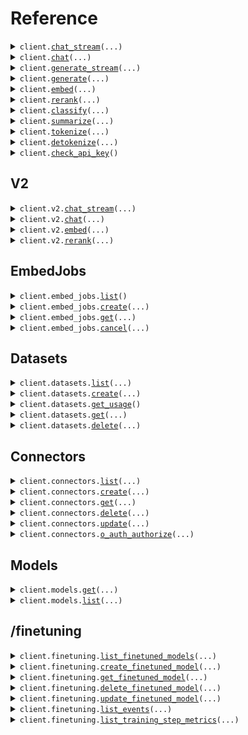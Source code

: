 # Reference
<details><summary><code>client.<a href="src/cohere/base_client.py">chat_stream</a>(...)</code></summary>
<dl>
<dd>

#### 📝 Description

<dl>
<dd>

<dl>
<dd>

Generates a text response to a user message.
To learn how to use the Chat API and RAG follow our [Text Generation guides](https://docs.cohere.com/docs/chat-api).
</dd>
</dl>
</dd>
</dl>

#### 🔌 Usage

<dl>
<dd>

<dl>
<dd>

```python
from cohere import (
    ChatbotMessage,
    ChatConnector,
    ChatStreamRequestConnectorsSearchOptions,
    Client,
    TextResponseFormat,
    Tool,
    ToolCall,
    ToolParameterDefinitionsValue,
    ToolResult,
)

client = Client(
    client_name="YOUR_CLIENT_NAME",
    token="YOUR_TOKEN",
)
response = client.chat_stream(
    message="string",
    model="string",
    preamble="string",
    chat_history=[
        ChatbotMessage(
            message="string",
            tool_calls=[
                ToolCall(
                    name="string",
                    parameters={"string": {"key": "value"}},
                )
            ],
        )
    ],
    conversation_id="string",
    prompt_truncation="OFF",
    connectors=[
        ChatConnector(
            id="string",
            user_access_token="string",
            continue_on_failure=True,
            options={"string": {"key": "value"}},
        )
    ],
    search_queries_only=True,
    documents=[{"string": {"key": "value"}}],
    citation_quality="fast",
    temperature=1.1,
    max_tokens=1,
    max_input_tokens=1,
    k=1,
    p=1.1,
    seed=1,
    stop_sequences=["string"],
    connectors_search_options=ChatStreamRequestConnectorsSearchOptions(
        seed=1,
    ),
    frequency_penalty=1.1,
    presence_penalty=1.1,
    raw_prompting=True,
    return_prompt=True,
    tools=[
        Tool(
            name="string",
            description="string",
            parameter_definitions={
                "string": ToolParameterDefinitionsValue(
                    description="string",
                    type="string",
                    required=True,
                )
            },
        )
    ],
    tool_results=[
        ToolResult(
            call=ToolCall(
                name="string",
                parameters={"string": {"key": "value"}},
            ),
            outputs=[{"string": {"key": "value"}}],
        )
    ],
    force_single_step=True,
    response_format=TextResponseFormat(),
    safety_mode="CONTEXTUAL",
)
for chunk in response:
    yield chunk

```
</dd>
</dl>
</dd>
</dl>

#### ⚙️ Parameters

<dl>
<dd>

<dl>
<dd>

**message:** `str` 

Text input for the model to respond to.

Compatible Deployments: Cohere Platform, Azure, AWS Sagemaker/Bedrock, Private Deployments

    
</dd>
</dl>

<dl>
<dd>

**accepts:** `typing.Optional[typing.Literal["text/event-stream"]]` — Pass text/event-stream to receive the streamed response as server-sent events. The default is `\n` delimited events.
    
</dd>
</dl>

<dl>
<dd>

**model:** `typing.Optional[str]` 

Defaults to `command-r-plus-08-2024`.

The name of a compatible [Cohere model](https://docs.cohere.com/docs/models) or the ID of a [fine-tuned](https://docs.cohere.com/docs/chat-fine-tuning) model.

Compatible Deployments: Cohere Platform, Private Deployments

    
</dd>
</dl>

<dl>
<dd>

**preamble:** `typing.Optional[str]` 

When specified, the default Cohere preamble will be replaced with the provided one. Preambles are a part of the prompt used to adjust the model's overall behavior and conversation style, and use the `SYSTEM` role.

The `SYSTEM` role is also used for the contents of the optional `chat_history=` parameter. When used with the `chat_history=` parameter it adds content throughout a conversation. Conversely, when used with the `preamble=` parameter it adds content at the start of the conversation only.

Compatible Deployments: Cohere Platform, Azure, AWS Sagemaker/Bedrock, Private Deployments

    
</dd>
</dl>

<dl>
<dd>

**chat_history:** `typing.Optional[typing.Sequence[Message]]` 

A list of previous messages between the user and the model, giving the model conversational context for responding to the user's `message`.

Each item represents a single message in the chat history, excluding the current user turn. It has two properties: `role` and `message`. The `role` identifies the sender (`CHATBOT`, `SYSTEM`, or `USER`), while the `message` contains the text content.

The chat_history parameter should not be used for `SYSTEM` messages in most cases. Instead, to add a `SYSTEM` role message at the beginning of a conversation, the `preamble` parameter should be used.

Compatible Deployments: Cohere Platform, Azure, AWS Sagemaker/Bedrock, Private Deployments

    
</dd>
</dl>

<dl>
<dd>

**conversation_id:** `typing.Optional[str]` 

An alternative to `chat_history`.

Providing a `conversation_id` creates or resumes a persisted conversation with the specified ID. The ID can be any non empty string.

Compatible Deployments: Cohere Platform

    
</dd>
</dl>

<dl>
<dd>

**prompt_truncation:** `typing.Optional[ChatStreamRequestPromptTruncation]` 

Defaults to `AUTO` when `connectors` are specified and `OFF` in all other cases.

Dictates how the prompt will be constructed.

With `prompt_truncation` set to "AUTO", some elements from `chat_history` and `documents` will be dropped in an attempt to construct a prompt that fits within the model's context length limit. During this process the order of the documents and chat history will be changed and ranked by relevance.

With `prompt_truncation` set to "AUTO_PRESERVE_ORDER", some elements from `chat_history` and `documents` will be dropped in an attempt to construct a prompt that fits within the model's context length limit. During this process the order of the documents and chat history will be preserved as they are inputted into the API.

With `prompt_truncation` set to "OFF", no elements will be dropped. If the sum of the inputs exceeds the model's context length limit, a `TooManyTokens` error will be returned.

Compatible Deployments: 
 - AUTO: Cohere Platform Only
 - AUTO_PRESERVE_ORDER: Azure, AWS Sagemaker/Bedrock, Private Deployments

    
</dd>
</dl>

<dl>
<dd>

**connectors:** `typing.Optional[typing.Sequence[ChatConnector]]` 

Accepts `{"id": "web-search"}`, and/or the `"id"` for a custom [connector](https://docs.cohere.com/docs/connectors), if you've [created](https://docs.cohere.com/docs/creating-and-deploying-a-connector) one.

When specified, the model's reply will be enriched with information found by querying each of the connectors (RAG).

Compatible Deployments: Cohere Platform

    
</dd>
</dl>

<dl>
<dd>

**search_queries_only:** `typing.Optional[bool]` 

Defaults to `false`.

When `true`, the response will only contain a list of generated search queries, but no search will take place, and no reply from the model to the user's `message` will be generated.

Compatible Deployments: Cohere Platform, Azure, AWS Sagemaker/Bedrock, Private Deployments

    
</dd>
</dl>

<dl>
<dd>

**documents:** `typing.Optional[typing.Sequence[ChatDocument]]` 

A list of relevant documents that the model can cite to generate a more accurate reply. Each document is a string-string dictionary.

Example:
```
[
  { "title": "Tall penguins", "text": "Emperor penguins are the tallest." },
  { "title": "Penguin habitats", "text": "Emperor penguins only live in Antarctica." },
]
```

Keys and values from each document will be serialized to a string and passed to the model. The resulting generation will include citations that reference some of these documents.

Some suggested keys are "text", "author", and "date". For better generation quality, it is recommended to keep the total word count of the strings in the dictionary to under 300 words.

An `id` field (string) can be optionally supplied to identify the document in the citations. This field will not be passed to the model.

An `_excludes` field (array of strings) can be optionally supplied to omit some key-value pairs from being shown to the model. The omitted fields will still show up in the citation object. The "_excludes" field will not be passed to the model.

See ['Document Mode'](https://docs.cohere.com/docs/retrieval-augmented-generation-rag#document-mode) in the guide for more information.

Compatible Deployments: Cohere Platform, Azure, AWS Sagemaker/Bedrock, Private Deployments

    
</dd>
</dl>

<dl>
<dd>

**citation_quality:** `typing.Optional[ChatStreamRequestCitationQuality]` 

Defaults to `"accurate"`.

Dictates the approach taken to generating citations as part of the RAG flow by allowing the user to specify whether they want `"accurate"` results, `"fast"` results or no results.

Compatible Deployments: Cohere Platform, Azure, AWS Sagemaker/Bedrock, Private Deployments

    
</dd>
</dl>

<dl>
<dd>

**temperature:** `typing.Optional[float]` 

Defaults to `0.3`.

A non-negative float that tunes the degree of randomness in generation. Lower temperatures mean less random generations, and higher temperatures mean more random generations.

Randomness can be further maximized by increasing the  value of the `p` parameter.

Compatible Deployments: Cohere Platform, Azure, AWS Sagemaker/Bedrock, Private Deployments

    
</dd>
</dl>

<dl>
<dd>

**max_tokens:** `typing.Optional[int]` 

The maximum number of tokens the model will generate as part of the response. Note: Setting a low value may result in incomplete generations.

Compatible Deployments: Cohere Platform, Azure, AWS Sagemaker/Bedrock, Private Deployments

    
</dd>
</dl>

<dl>
<dd>

**max_input_tokens:** `typing.Optional[int]` 

The maximum number of input tokens to send to the model. If not specified, `max_input_tokens` is the model's context length limit minus a small buffer.

Input will be truncated according to the `prompt_truncation` parameter.

Compatible Deployments: Cohere Platform

    
</dd>
</dl>

<dl>
<dd>

**k:** `typing.Optional[int]` 

Ensures only the top `k` most likely tokens are considered for generation at each step.
Defaults to `0`, min value of `0`, max value of `500`.

Compatible Deployments: Cohere Platform, Azure, AWS Sagemaker/Bedrock, Private Deployments

    
</dd>
</dl>

<dl>
<dd>

**p:** `typing.Optional[float]` 

Ensures that only the most likely tokens, with total probability mass of `p`, are considered for generation at each step. If both `k` and `p` are enabled, `p` acts after `k`.
Defaults to `0.75`. min value of `0.01`, max value of `0.99`.

Compatible Deployments: Cohere Platform, Azure, AWS Sagemaker/Bedrock, Private Deployments

    
</dd>
</dl>

<dl>
<dd>

**seed:** `typing.Optional[int]` 

If specified, the backend will make a best effort to sample tokens
deterministically, such that repeated requests with the same
seed and parameters should return the same result. However,
determinism cannot be totally guaranteed.

Compatible Deployments: Cohere Platform, Azure, AWS Sagemaker/Bedrock, Private Deployments

    
</dd>
</dl>

<dl>
<dd>

**stop_sequences:** `typing.Optional[typing.Sequence[str]]` 

A list of up to 5 strings that the model will use to stop generation. If the model generates a string that matches any of the strings in the list, it will stop generating tokens and return the generated text up to that point not including the stop sequence.

Compatible Deployments: Cohere Platform, Azure, AWS Sagemaker/Bedrock, Private Deployments

    
</dd>
</dl>

<dl>
<dd>

**frequency_penalty:** `typing.Optional[float]` 

Defaults to `0.0`, min value of `0.0`, max value of `1.0`.

Used to reduce repetitiveness of generated tokens. The higher the value, the stronger a penalty is applied to previously present tokens, proportional to how many times they have already appeared in the prompt or prior generation.

Compatible Deployments: Cohere Platform, Azure, AWS Sagemaker/Bedrock, Private Deployments

    
</dd>
</dl>

<dl>
<dd>

**presence_penalty:** `typing.Optional[float]` 

Defaults to `0.0`, min value of `0.0`, max value of `1.0`.

Used to reduce repetitiveness of generated tokens. Similar to `frequency_penalty`, except that this penalty is applied equally to all tokens that have already appeared, regardless of their exact frequencies.

Compatible Deployments: Cohere Platform, Azure, AWS Sagemaker/Bedrock, Private Deployments

    
</dd>
</dl>

<dl>
<dd>

**raw_prompting:** `typing.Optional[bool]` 

When enabled, the user's prompt will be sent to the model without
any pre-processing.

Compatible Deployments: Cohere Platform, Azure, AWS Sagemaker/Bedrock, Private Deployments

    
</dd>
</dl>

<dl>
<dd>

**return_prompt:** `typing.Optional[bool]` — The prompt is returned in the `prompt` response field when this is enabled.
    
</dd>
</dl>

<dl>
<dd>

**tools:** `typing.Optional[typing.Sequence[Tool]]` 

A list of available tools (functions) that the model may suggest invoking before producing a text response.

When `tools` is passed (without `tool_results`), the `text` field in the response will be `""` and the `tool_calls` field in the response will be populated with a list of tool calls that need to be made. If no calls need to be made, the `tool_calls` array will be empty.

Compatible Deployments: Cohere Platform, Azure, AWS Sagemaker/Bedrock, Private Deployments

    
</dd>
</dl>

<dl>
<dd>

**tool_results:** `typing.Optional[typing.Sequence[ToolResult]]` 

A list of results from invoking tools recommended by the model in the previous chat turn. Results are used to produce a text response and will be referenced in citations. When using `tool_results`, `tools` must be passed as well.
Each tool_result contains information about how it was invoked, as well as a list of outputs in the form of dictionaries.

**Note**: `outputs` must be a list of objects. If your tool returns a single object (eg `{"status": 200}`), make sure to wrap it in a list.
```
tool_results = [
  {
    "call": {
      "name": <tool name>,
      "parameters": {
        <param name>: <param value>
      }
    },
    "outputs": [{
      <key>: <value>
    }]
  },
  ...
]
```
**Note**: Chat calls with `tool_results` should not be included in the Chat history to avoid duplication of the message text.

Compatible Deployments: Cohere Platform, Azure, AWS Sagemaker/Bedrock, Private Deployments

    
</dd>
</dl>

<dl>
<dd>

**force_single_step:** `typing.Optional[bool]` — Forces the chat to be single step. Defaults to `false`.
    
</dd>
</dl>

<dl>
<dd>

**response_format:** `typing.Optional[ResponseFormat]` 
    
</dd>
</dl>

<dl>
<dd>

**safety_mode:** `typing.Optional[ChatStreamRequestSafetyMode]` 

Used to select the [safety instruction](/docs/safety-modes) inserted into the prompt. Defaults to `CONTEXTUAL`.
When `NONE` is specified, the safety instruction will be omitted.

Safety modes are not yet configurable in combination with `tools`, `tool_results` and `documents` parameters.

**Note**: This parameter is only compatible with models [Command R 08-2024](/docs/command-r#august-2024-release), [Command R+ 08-2024](/docs/command-r-plus#august-2024-release) and newer.

Compatible Deployments: Cohere Platform, Azure, AWS Sagemaker/Bedrock, Private Deployments

    
</dd>
</dl>

<dl>
<dd>

**request_options:** `typing.Optional[RequestOptions]` — Request-specific configuration.
    
</dd>
</dl>
</dd>
</dl>


</dd>
</dl>
</details>

<details><summary><code>client.<a href="src/cohere/base_client.py">chat</a>(...)</code></summary>
<dl>
<dd>

#### 📝 Description

<dl>
<dd>

<dl>
<dd>

Generates a text response to a user message.
To learn how to use the Chat API and RAG follow our [Text Generation guides](https://docs.cohere.com/docs/chat-api).
</dd>
</dl>
</dd>
</dl>

#### 🔌 Usage

<dl>
<dd>

<dl>
<dd>

```python
from cohere import Client, ToolMessage

client = Client(
    client_name="YOUR_CLIENT_NAME",
    token="YOUR_TOKEN",
)
client.chat(
    message="Can you give me a global market overview of solar panels?",
    chat_history=[ToolMessage(), ToolMessage()],
    prompt_truncation="OFF",
    temperature=0.3,
)

```
</dd>
</dl>
</dd>
</dl>

#### ⚙️ Parameters

<dl>
<dd>

<dl>
<dd>

**message:** `str` 

Text input for the model to respond to.

Compatible Deployments: Cohere Platform, Azure, AWS Sagemaker/Bedrock, Private Deployments

    
</dd>
</dl>

<dl>
<dd>

**accepts:** `typing.Optional[typing.Literal["text/event-stream"]]` — Pass text/event-stream to receive the streamed response as server-sent events. The default is `\n` delimited events.
    
</dd>
</dl>

<dl>
<dd>

**model:** `typing.Optional[str]` 

Defaults to `command-r-plus-08-2024`.

The name of a compatible [Cohere model](https://docs.cohere.com/docs/models) or the ID of a [fine-tuned](https://docs.cohere.com/docs/chat-fine-tuning) model.

Compatible Deployments: Cohere Platform, Private Deployments

    
</dd>
</dl>

<dl>
<dd>

**preamble:** `typing.Optional[str]` 

When specified, the default Cohere preamble will be replaced with the provided one. Preambles are a part of the prompt used to adjust the model's overall behavior and conversation style, and use the `SYSTEM` role.

The `SYSTEM` role is also used for the contents of the optional `chat_history=` parameter. When used with the `chat_history=` parameter it adds content throughout a conversation. Conversely, when used with the `preamble=` parameter it adds content at the start of the conversation only.

Compatible Deployments: Cohere Platform, Azure, AWS Sagemaker/Bedrock, Private Deployments

    
</dd>
</dl>

<dl>
<dd>

**chat_history:** `typing.Optional[typing.Sequence[Message]]` 

A list of previous messages between the user and the model, giving the model conversational context for responding to the user's `message`.

Each item represents a single message in the chat history, excluding the current user turn. It has two properties: `role` and `message`. The `role` identifies the sender (`CHATBOT`, `SYSTEM`, or `USER`), while the `message` contains the text content.

The chat_history parameter should not be used for `SYSTEM` messages in most cases. Instead, to add a `SYSTEM` role message at the beginning of a conversation, the `preamble` parameter should be used.

Compatible Deployments: Cohere Platform, Azure, AWS Sagemaker/Bedrock, Private Deployments

    
</dd>
</dl>

<dl>
<dd>

**conversation_id:** `typing.Optional[str]` 

An alternative to `chat_history`.

Providing a `conversation_id` creates or resumes a persisted conversation with the specified ID. The ID can be any non empty string.

Compatible Deployments: Cohere Platform

    
</dd>
</dl>

<dl>
<dd>

**prompt_truncation:** `typing.Optional[ChatRequestPromptTruncation]` 

Defaults to `AUTO` when `connectors` are specified and `OFF` in all other cases.

Dictates how the prompt will be constructed.

With `prompt_truncation` set to "AUTO", some elements from `chat_history` and `documents` will be dropped in an attempt to construct a prompt that fits within the model's context length limit. During this process the order of the documents and chat history will be changed and ranked by relevance.

With `prompt_truncation` set to "AUTO_PRESERVE_ORDER", some elements from `chat_history` and `documents` will be dropped in an attempt to construct a prompt that fits within the model's context length limit. During this process the order of the documents and chat history will be preserved as they are inputted into the API.

With `prompt_truncation` set to "OFF", no elements will be dropped. If the sum of the inputs exceeds the model's context length limit, a `TooManyTokens` error will be returned.

Compatible Deployments: 
 - AUTO: Cohere Platform Only
 - AUTO_PRESERVE_ORDER: Azure, AWS Sagemaker/Bedrock, Private Deployments

    
</dd>
</dl>

<dl>
<dd>

**connectors:** `typing.Optional[typing.Sequence[ChatConnector]]` 

Accepts `{"id": "web-search"}`, and/or the `"id"` for a custom [connector](https://docs.cohere.com/docs/connectors), if you've [created](https://docs.cohere.com/docs/creating-and-deploying-a-connector) one.

When specified, the model's reply will be enriched with information found by querying each of the connectors (RAG).

Compatible Deployments: Cohere Platform

    
</dd>
</dl>

<dl>
<dd>

**search_queries_only:** `typing.Optional[bool]` 

Defaults to `false`.

When `true`, the response will only contain a list of generated search queries, but no search will take place, and no reply from the model to the user's `message` will be generated.

Compatible Deployments: Cohere Platform, Azure, AWS Sagemaker/Bedrock, Private Deployments

    
</dd>
</dl>

<dl>
<dd>

**documents:** `typing.Optional[typing.Sequence[ChatDocument]]` 

A list of relevant documents that the model can cite to generate a more accurate reply. Each document is a string-string dictionary.

Example:
```
[
  { "title": "Tall penguins", "text": "Emperor penguins are the tallest." },
  { "title": "Penguin habitats", "text": "Emperor penguins only live in Antarctica." },
]
```

Keys and values from each document will be serialized to a string and passed to the model. The resulting generation will include citations that reference some of these documents.

Some suggested keys are "text", "author", and "date". For better generation quality, it is recommended to keep the total word count of the strings in the dictionary to under 300 words.

An `id` field (string) can be optionally supplied to identify the document in the citations. This field will not be passed to the model.

An `_excludes` field (array of strings) can be optionally supplied to omit some key-value pairs from being shown to the model. The omitted fields will still show up in the citation object. The "_excludes" field will not be passed to the model.

See ['Document Mode'](https://docs.cohere.com/docs/retrieval-augmented-generation-rag#document-mode) in the guide for more information.

Compatible Deployments: Cohere Platform, Azure, AWS Sagemaker/Bedrock, Private Deployments

    
</dd>
</dl>

<dl>
<dd>

**citation_quality:** `typing.Optional[ChatRequestCitationQuality]` 

Defaults to `"accurate"`.

Dictates the approach taken to generating citations as part of the RAG flow by allowing the user to specify whether they want `"accurate"` results, `"fast"` results or no results.

Compatible Deployments: Cohere Platform, Azure, AWS Sagemaker/Bedrock, Private Deployments

    
</dd>
</dl>

<dl>
<dd>

**temperature:** `typing.Optional[float]` 

Defaults to `0.3`.

A non-negative float that tunes the degree of randomness in generation. Lower temperatures mean less random generations, and higher temperatures mean more random generations.

Randomness can be further maximized by increasing the  value of the `p` parameter.

Compatible Deployments: Cohere Platform, Azure, AWS Sagemaker/Bedrock, Private Deployments

    
</dd>
</dl>

<dl>
<dd>

**max_tokens:** `typing.Optional[int]` 

The maximum number of tokens the model will generate as part of the response. Note: Setting a low value may result in incomplete generations.

Compatible Deployments: Cohere Platform, Azure, AWS Sagemaker/Bedrock, Private Deployments

    
</dd>
</dl>

<dl>
<dd>

**max_input_tokens:** `typing.Optional[int]` 

The maximum number of input tokens to send to the model. If not specified, `max_input_tokens` is the model's context length limit minus a small buffer.

Input will be truncated according to the `prompt_truncation` parameter.

Compatible Deployments: Cohere Platform

    
</dd>
</dl>

<dl>
<dd>

**k:** `typing.Optional[int]` 

Ensures only the top `k` most likely tokens are considered for generation at each step.
Defaults to `0`, min value of `0`, max value of `500`.

Compatible Deployments: Cohere Platform, Azure, AWS Sagemaker/Bedrock, Private Deployments

    
</dd>
</dl>

<dl>
<dd>

**p:** `typing.Optional[float]` 

Ensures that only the most likely tokens, with total probability mass of `p`, are considered for generation at each step. If both `k` and `p` are enabled, `p` acts after `k`.
Defaults to `0.75`. min value of `0.01`, max value of `0.99`.

Compatible Deployments: Cohere Platform, Azure, AWS Sagemaker/Bedrock, Private Deployments

    
</dd>
</dl>

<dl>
<dd>

**seed:** `typing.Optional[int]` 

If specified, the backend will make a best effort to sample tokens
deterministically, such that repeated requests with the same
seed and parameters should return the same result. However,
determinism cannot be totally guaranteed.

Compatible Deployments: Cohere Platform, Azure, AWS Sagemaker/Bedrock, Private Deployments

    
</dd>
</dl>

<dl>
<dd>

**stop_sequences:** `typing.Optional[typing.Sequence[str]]` 

A list of up to 5 strings that the model will use to stop generation. If the model generates a string that matches any of the strings in the list, it will stop generating tokens and return the generated text up to that point not including the stop sequence.

Compatible Deployments: Cohere Platform, Azure, AWS Sagemaker/Bedrock, Private Deployments

    
</dd>
</dl>

<dl>
<dd>

**frequency_penalty:** `typing.Optional[float]` 

Defaults to `0.0`, min value of `0.0`, max value of `1.0`.

Used to reduce repetitiveness of generated tokens. The higher the value, the stronger a penalty is applied to previously present tokens, proportional to how many times they have already appeared in the prompt or prior generation.

Compatible Deployments: Cohere Platform, Azure, AWS Sagemaker/Bedrock, Private Deployments

    
</dd>
</dl>

<dl>
<dd>

**presence_penalty:** `typing.Optional[float]` 

Defaults to `0.0`, min value of `0.0`, max value of `1.0`.

Used to reduce repetitiveness of generated tokens. Similar to `frequency_penalty`, except that this penalty is applied equally to all tokens that have already appeared, regardless of their exact frequencies.

Compatible Deployments: Cohere Platform, Azure, AWS Sagemaker/Bedrock, Private Deployments

    
</dd>
</dl>

<dl>
<dd>

**raw_prompting:** `typing.Optional[bool]` 

When enabled, the user's prompt will be sent to the model without
any pre-processing.

Compatible Deployments: Cohere Platform, Azure, AWS Sagemaker/Bedrock, Private Deployments

    
</dd>
</dl>

<dl>
<dd>

**return_prompt:** `typing.Optional[bool]` — The prompt is returned in the `prompt` response field when this is enabled.
    
</dd>
</dl>

<dl>
<dd>

**tools:** `typing.Optional[typing.Sequence[Tool]]` 

A list of available tools (functions) that the model may suggest invoking before producing a text response.

When `tools` is passed (without `tool_results`), the `text` field in the response will be `""` and the `tool_calls` field in the response will be populated with a list of tool calls that need to be made. If no calls need to be made, the `tool_calls` array will be empty.

Compatible Deployments: Cohere Platform, Azure, AWS Sagemaker/Bedrock, Private Deployments

    
</dd>
</dl>

<dl>
<dd>

**tool_results:** `typing.Optional[typing.Sequence[ToolResult]]` 

A list of results from invoking tools recommended by the model in the previous chat turn. Results are used to produce a text response and will be referenced in citations. When using `tool_results`, `tools` must be passed as well.
Each tool_result contains information about how it was invoked, as well as a list of outputs in the form of dictionaries.

**Note**: `outputs` must be a list of objects. If your tool returns a single object (eg `{"status": 200}`), make sure to wrap it in a list.
```
tool_results = [
  {
    "call": {
      "name": <tool name>,
      "parameters": {
        <param name>: <param value>
      }
    },
    "outputs": [{
      <key>: <value>
    }]
  },
  ...
]
```
**Note**: Chat calls with `tool_results` should not be included in the Chat history to avoid duplication of the message text.

Compatible Deployments: Cohere Platform, Azure, AWS Sagemaker/Bedrock, Private Deployments

    
</dd>
</dl>

<dl>
<dd>

**force_single_step:** `typing.Optional[bool]` — Forces the chat to be single step. Defaults to `false`.
    
</dd>
</dl>

<dl>
<dd>

**response_format:** `typing.Optional[ResponseFormat]` 
    
</dd>
</dl>

<dl>
<dd>

**safety_mode:** `typing.Optional[ChatRequestSafetyMode]` 

Used to select the [safety instruction](/docs/safety-modes) inserted into the prompt. Defaults to `CONTEXTUAL`.
When `NONE` is specified, the safety instruction will be omitted.

Safety modes are not yet configurable in combination with `tools`, `tool_results` and `documents` parameters.

**Note**: This parameter is only compatible with models [Command R 08-2024](/docs/command-r#august-2024-release), [Command R+ 08-2024](/docs/command-r-plus#august-2024-release) and newer.

Compatible Deployments: Cohere Platform, Azure, AWS Sagemaker/Bedrock, Private Deployments

    
</dd>
</dl>

<dl>
<dd>

**request_options:** `typing.Optional[RequestOptions]` — Request-specific configuration.
    
</dd>
</dl>
</dd>
</dl>


</dd>
</dl>
</details>

<details><summary><code>client.<a href="src/cohere/base_client.py">generate_stream</a>(...)</code></summary>
<dl>
<dd>

#### 📝 Description

<dl>
<dd>

<dl>
<dd>

<Warning>
This API is marked as "Legacy" and is no longer maintained. Follow the [migration guide](/docs/migrating-from-cogenerate-to-cochat) to start using the Chat API.
</Warning>
Generates realistic text conditioned on a given input.
</dd>
</dl>
</dd>
</dl>

#### 🔌 Usage

<dl>
<dd>

<dl>
<dd>

```python
from cohere import Client

client = Client(
    client_name="YOUR_CLIENT_NAME",
    token="YOUR_TOKEN",
)
response = client.generate_stream(
    prompt="string",
    model="string",
    num_generations=1,
    max_tokens=1,
    truncate="NONE",
    temperature=1.1,
    seed=1,
    preset="string",
    end_sequences=["string"],
    stop_sequences=["string"],
    k=1,
    p=1.1,
    frequency_penalty=1.1,
    presence_penalty=1.1,
    return_likelihoods="GENERATION",
    raw_prompting=True,
)
for chunk in response:
    yield chunk

```
</dd>
</dl>
</dd>
</dl>

#### ⚙️ Parameters

<dl>
<dd>

<dl>
<dd>

**prompt:** `str` 

The input text that serves as the starting point for generating the response.
Note: The prompt will be pre-processed and modified before reaching the model.

    
</dd>
</dl>

<dl>
<dd>

**model:** `typing.Optional[str]` 

The identifier of the model to generate with. Currently available models are `command` (default), `command-nightly` (experimental), `command-light`, and `command-light-nightly` (experimental).
Smaller, "light" models are faster, while larger models will perform better. [Custom models](/docs/training-custom-models) can also be supplied with their full ID.
    
</dd>
</dl>

<dl>
<dd>

**num_generations:** `typing.Optional[int]` — The maximum number of generations that will be returned. Defaults to `1`, min value of `1`, max value of `5`.

    
</dd>
</dl>

<dl>
<dd>

**max_tokens:** `typing.Optional[int]` 

The maximum number of tokens the model will generate as part of the response. Note: Setting a low value may result in incomplete generations.

This parameter is off by default, and if it's not specified, the model will continue generating until it emits an EOS completion token. See [BPE Tokens](/bpe-tokens-wiki) for more details.

Can only be set to `0` if `return_likelihoods` is set to `ALL` to get the likelihood of the prompt.

    
</dd>
</dl>

<dl>
<dd>

**truncate:** `typing.Optional[GenerateStreamRequestTruncate]` 

One of `NONE|START|END` to specify how the API will handle inputs longer than the maximum token length.

Passing `START` will discard the start of the input. `END` will discard the end of the input. In both cases, input is discarded until the remaining input is exactly the maximum input token length for the model.

If `NONE` is selected, when the input exceeds the maximum input token length an error will be returned.
    
</dd>
</dl>

<dl>
<dd>

**temperature:** `typing.Optional[float]` 

A non-negative float that tunes the degree of randomness in generation. Lower temperatures mean less random generations. See [Temperature](/temperature-wiki) for more details.
Defaults to `0.75`, min value of `0.0`, max value of `5.0`.

    
</dd>
</dl>

<dl>
<dd>

**seed:** `typing.Optional[int]` 

If specified, the backend will make a best effort to sample tokens
deterministically, such that repeated requests with the same
seed and parameters should return the same result. However,
determinism cannot be totally guaranteed.
Compatible Deployments: Cohere Platform, Azure, AWS Sagemaker/Bedrock, Private Deployments

    
</dd>
</dl>

<dl>
<dd>

**preset:** `typing.Optional[str]` 

Identifier of a custom preset. A preset is a combination of parameters, such as prompt, temperature etc. You can create presets in the [playground](https://dashboard.cohere.com/playground/generate).
When a preset is specified, the `prompt` parameter becomes optional, and any included parameters will override the preset's parameters.

    
</dd>
</dl>

<dl>
<dd>

**end_sequences:** `typing.Optional[typing.Sequence[str]]` — The generated text will be cut at the beginning of the earliest occurrence of an end sequence. The sequence will be excluded from the text.
    
</dd>
</dl>

<dl>
<dd>

**stop_sequences:** `typing.Optional[typing.Sequence[str]]` — The generated text will be cut at the end of the earliest occurrence of a stop sequence. The sequence will be included the text.
    
</dd>
</dl>

<dl>
<dd>

**k:** `typing.Optional[int]` 

Ensures only the top `k` most likely tokens are considered for generation at each step.
Defaults to `0`, min value of `0`, max value of `500`.

    
</dd>
</dl>

<dl>
<dd>

**p:** `typing.Optional[float]` 

Ensures that only the most likely tokens, with total probability mass of `p`, are considered for generation at each step. If both `k` and `p` are enabled, `p` acts after `k`.
Defaults to `0.75`. min value of `0.01`, max value of `0.99`.

    
</dd>
</dl>

<dl>
<dd>

**frequency_penalty:** `typing.Optional[float]` 

Used to reduce repetitiveness of generated tokens. The higher the value, the stronger a penalty is applied to previously present tokens, proportional to how many times they have already appeared in the prompt or prior generation.

Using `frequency_penalty` in combination with `presence_penalty` is not supported on newer models.

    
</dd>
</dl>

<dl>
<dd>

**presence_penalty:** `typing.Optional[float]` 

Defaults to `0.0`, min value of `0.0`, max value of `1.0`.

Can be used to reduce repetitiveness of generated tokens. Similar to `frequency_penalty`, except that this penalty is applied equally to all tokens that have already appeared, regardless of their exact frequencies.

Using `frequency_penalty` in combination with `presence_penalty` is not supported on newer models.

    
</dd>
</dl>

<dl>
<dd>

**return_likelihoods:** `typing.Optional[GenerateStreamRequestReturnLikelihoods]` 

One of `GENERATION|ALL|NONE` to specify how and if the token likelihoods are returned with the response. Defaults to `NONE`.

If `GENERATION` is selected, the token likelihoods will only be provided for generated text.

If `ALL` is selected, the token likelihoods will be provided both for the prompt and the generated text.
    
</dd>
</dl>

<dl>
<dd>

**raw_prompting:** `typing.Optional[bool]` — When enabled, the user's prompt will be sent to the model without any pre-processing.
    
</dd>
</dl>

<dl>
<dd>

**request_options:** `typing.Optional[RequestOptions]` — Request-specific configuration.
    
</dd>
</dl>
</dd>
</dl>


</dd>
</dl>
</details>

<details><summary><code>client.<a href="src/cohere/base_client.py">generate</a>(...)</code></summary>
<dl>
<dd>

#### 📝 Description

<dl>
<dd>

<dl>
<dd>

<Warning>
This API is marked as "Legacy" and is no longer maintained. Follow the [migration guide](/docs/migrating-from-cogenerate-to-cochat) to start using the Chat API.
</Warning>
Generates realistic text conditioned on a given input.
</dd>
</dl>
</dd>
</dl>

#### 🔌 Usage

<dl>
<dd>

<dl>
<dd>

```python
from cohere import Client

client = Client(
    client_name="YOUR_CLIENT_NAME",
    token="YOUR_TOKEN",
)
client.generate(
    prompt="Please explain to me how LLMs work",
)

```
</dd>
</dl>
</dd>
</dl>

#### ⚙️ Parameters

<dl>
<dd>

<dl>
<dd>

**prompt:** `str` 

The input text that serves as the starting point for generating the response.
Note: The prompt will be pre-processed and modified before reaching the model.

    
</dd>
</dl>

<dl>
<dd>

**model:** `typing.Optional[str]` 

The identifier of the model to generate with. Currently available models are `command` (default), `command-nightly` (experimental), `command-light`, and `command-light-nightly` (experimental).
Smaller, "light" models are faster, while larger models will perform better. [Custom models](/docs/training-custom-models) can also be supplied with their full ID.
    
</dd>
</dl>

<dl>
<dd>

**num_generations:** `typing.Optional[int]` — The maximum number of generations that will be returned. Defaults to `1`, min value of `1`, max value of `5`.

    
</dd>
</dl>

<dl>
<dd>

**max_tokens:** `typing.Optional[int]` 

The maximum number of tokens the model will generate as part of the response. Note: Setting a low value may result in incomplete generations.

This parameter is off by default, and if it's not specified, the model will continue generating until it emits an EOS completion token. See [BPE Tokens](/bpe-tokens-wiki) for more details.

Can only be set to `0` if `return_likelihoods` is set to `ALL` to get the likelihood of the prompt.

    
</dd>
</dl>

<dl>
<dd>

**truncate:** `typing.Optional[GenerateRequestTruncate]` 

One of `NONE|START|END` to specify how the API will handle inputs longer than the maximum token length.

Passing `START` will discard the start of the input. `END` will discard the end of the input. In both cases, input is discarded until the remaining input is exactly the maximum input token length for the model.

If `NONE` is selected, when the input exceeds the maximum input token length an error will be returned.
    
</dd>
</dl>

<dl>
<dd>

**temperature:** `typing.Optional[float]` 

A non-negative float that tunes the degree of randomness in generation. Lower temperatures mean less random generations. See [Temperature](/temperature-wiki) for more details.
Defaults to `0.75`, min value of `0.0`, max value of `5.0`.

    
</dd>
</dl>

<dl>
<dd>

**seed:** `typing.Optional[int]` 

If specified, the backend will make a best effort to sample tokens
deterministically, such that repeated requests with the same
seed and parameters should return the same result. However,
determinism cannot be totally guaranteed.
Compatible Deployments: Cohere Platform, Azure, AWS Sagemaker/Bedrock, Private Deployments

    
</dd>
</dl>

<dl>
<dd>

**preset:** `typing.Optional[str]` 

Identifier of a custom preset. A preset is a combination of parameters, such as prompt, temperature etc. You can create presets in the [playground](https://dashboard.cohere.com/playground/generate).
When a preset is specified, the `prompt` parameter becomes optional, and any included parameters will override the preset's parameters.

    
</dd>
</dl>

<dl>
<dd>

**end_sequences:** `typing.Optional[typing.Sequence[str]]` — The generated text will be cut at the beginning of the earliest occurrence of an end sequence. The sequence will be excluded from the text.
    
</dd>
</dl>

<dl>
<dd>

**stop_sequences:** `typing.Optional[typing.Sequence[str]]` — The generated text will be cut at the end of the earliest occurrence of a stop sequence. The sequence will be included the text.
    
</dd>
</dl>

<dl>
<dd>

**k:** `typing.Optional[int]` 

Ensures only the top `k` most likely tokens are considered for generation at each step.
Defaults to `0`, min value of `0`, max value of `500`.

    
</dd>
</dl>

<dl>
<dd>

**p:** `typing.Optional[float]` 

Ensures that only the most likely tokens, with total probability mass of `p`, are considered for generation at each step. If both `k` and `p` are enabled, `p` acts after `k`.
Defaults to `0.75`. min value of `0.01`, max value of `0.99`.

    
</dd>
</dl>

<dl>
<dd>

**frequency_penalty:** `typing.Optional[float]` 

Used to reduce repetitiveness of generated tokens. The higher the value, the stronger a penalty is applied to previously present tokens, proportional to how many times they have already appeared in the prompt or prior generation.

Using `frequency_penalty` in combination with `presence_penalty` is not supported on newer models.

    
</dd>
</dl>

<dl>
<dd>

**presence_penalty:** `typing.Optional[float]` 

Defaults to `0.0`, min value of `0.0`, max value of `1.0`.

Can be used to reduce repetitiveness of generated tokens. Similar to `frequency_penalty`, except that this penalty is applied equally to all tokens that have already appeared, regardless of their exact frequencies.

Using `frequency_penalty` in combination with `presence_penalty` is not supported on newer models.

    
</dd>
</dl>

<dl>
<dd>

**return_likelihoods:** `typing.Optional[GenerateRequestReturnLikelihoods]` 

One of `GENERATION|ALL|NONE` to specify how and if the token likelihoods are returned with the response. Defaults to `NONE`.

If `GENERATION` is selected, the token likelihoods will only be provided for generated text.

If `ALL` is selected, the token likelihoods will be provided both for the prompt and the generated text.
    
</dd>
</dl>

<dl>
<dd>

**raw_prompting:** `typing.Optional[bool]` — When enabled, the user's prompt will be sent to the model without any pre-processing.
    
</dd>
</dl>

<dl>
<dd>

**request_options:** `typing.Optional[RequestOptions]` — Request-specific configuration.
    
</dd>
</dl>
</dd>
</dl>


</dd>
</dl>
</details>

<details><summary><code>client.<a href="src/cohere/base_client.py">embed</a>(...)</code></summary>
<dl>
<dd>

#### 📝 Description

<dl>
<dd>

<dl>
<dd>

This endpoint returns text embeddings. An embedding is a list of floating point numbers that captures semantic information about the text that it represents.

Embeddings can be used to create text classifiers as well as empower semantic search. To learn more about embeddings, see the embedding page.

If you want to learn more how to use the embedding model, have a look at the [Semantic Search Guide](/docs/semantic-search).
</dd>
</dl>
</dd>
</dl>

#### 🔌 Usage

<dl>
<dd>

<dl>
<dd>

```python
from cohere import Client

client = Client(
    client_name="YOUR_CLIENT_NAME",
    token="YOUR_TOKEN",
)
client.embed()

```
</dd>
</dl>
</dd>
</dl>

#### ⚙️ Parameters

<dl>
<dd>

<dl>
<dd>

**texts:** `typing.Optional[typing.Sequence[str]]` — An array of strings for the model to embed. Maximum number of texts per call is `96`. We recommend reducing the length of each text to be under `512` tokens for optimal quality.
    
</dd>
</dl>

<dl>
<dd>

**images:** `typing.Optional[typing.Sequence[str]]` 

An array of image data URIs for the model to embed. Maximum number of images per call is `1`.

The image must be a valid [data URI](https://developer.mozilla.org/en-US/docs/Web/URI/Schemes/data). The image must be in either `image/jpeg` or `image/png` format and has a maximum size of 5MB.
    
</dd>
</dl>

<dl>
<dd>

**model:** `typing.Optional[str]` 

Defaults to embed-english-v2.0

The identifier of the model. Smaller "light" models are faster, while larger models will perform better. [Custom models](/docs/training-custom-models) can also be supplied with their full ID.

Available models and corresponding embedding dimensions:

* `embed-english-v3.0`  1024
* `embed-multilingual-v3.0`  1024
* `embed-english-light-v3.0`  384
* `embed-multilingual-light-v3.0`  384

* `embed-english-v2.0`  4096
* `embed-english-light-v2.0`  1024
* `embed-multilingual-v2.0`  768
    
</dd>
</dl>

<dl>
<dd>

**input_type:** `typing.Optional[EmbedInputType]` 
    
</dd>
</dl>

<dl>
<dd>

**embedding_types:** `typing.Optional[typing.Sequence[EmbeddingType]]` 

Specifies the types of embeddings you want to get back. Not required and default is None, which returns the Embed Floats response type. Can be one or more of the following types.

* `"float"`: Use this when you want to get back the default float embeddings. Valid for all models.
* `"int8"`: Use this when you want to get back signed int8 embeddings. Valid for only v3 models.
* `"uint8"`: Use this when you want to get back unsigned int8 embeddings. Valid for only v3 models.
* `"binary"`: Use this when you want to get back signed binary embeddings. Valid for only v3 models.
* `"ubinary"`: Use this when you want to get back unsigned binary embeddings. Valid for only v3 models.
    
</dd>
</dl>

<dl>
<dd>

**truncate:** `typing.Optional[EmbedRequestTruncate]` 

One of `NONE|START|END` to specify how the API will handle inputs longer than the maximum token length.

Passing `START` will discard the start of the input. `END` will discard the end of the input. In both cases, input is discarded until the remaining input is exactly the maximum input token length for the model.

If `NONE` is selected, when the input exceeds the maximum input token length an error will be returned.
    
</dd>
</dl>

<dl>
<dd>

**request_options:** `typing.Optional[RequestOptions]` — Request-specific configuration.
    
</dd>
</dl>
</dd>
</dl>


</dd>
</dl>
</details>

<details><summary><code>client.<a href="src/cohere/base_client.py">rerank</a>(...)</code></summary>
<dl>
<dd>

#### 📝 Description

<dl>
<dd>

<dl>
<dd>

This endpoint takes in a query and a list of texts and produces an ordered array with each text assigned a relevance score.
</dd>
</dl>
</dd>
</dl>

#### 🔌 Usage

<dl>
<dd>

<dl>
<dd>

```python
from cohere import Client

client = Client(
    client_name="YOUR_CLIENT_NAME",
    token="YOUR_TOKEN",
)
client.rerank(
    query="query",
    documents=["documents"],
)

```
</dd>
</dl>
</dd>
</dl>

#### ⚙️ Parameters

<dl>
<dd>

<dl>
<dd>

**query:** `str` — The search query
    
</dd>
</dl>

<dl>
<dd>

**documents:** `typing.Sequence[RerankRequestDocumentsItem]` 

A list of document objects or strings to rerank.
If a document is provided the text fields is required and all other fields will be preserved in the response.

The total max chunks (length of documents * max_chunks_per_doc) must be less than 10000.

We recommend a maximum of 1,000 documents for optimal endpoint performance.
    
</dd>
</dl>

<dl>
<dd>

**model:** `typing.Optional[str]` — The identifier of the model to use, one of : `rerank-english-v3.0`, `rerank-multilingual-v3.0`, `rerank-english-v2.0`, `rerank-multilingual-v2.0`
    
</dd>
</dl>

<dl>
<dd>

**top_n:** `typing.Optional[int]` — The number of most relevant documents or indices to return, defaults to the length of the documents
    
</dd>
</dl>

<dl>
<dd>

**rank_fields:** `typing.Optional[typing.Sequence[str]]` — If a JSON object is provided, you can specify which keys you would like to have considered for reranking. The model will rerank based on order of the fields passed in (i.e. rank_fields=['title','author','text'] will rerank using the values in title, author, text  sequentially. If the length of title, author, and text exceeds the context length of the model, the chunking will not re-consider earlier fields). If not provided, the model will use the default text field for ranking.
    
</dd>
</dl>

<dl>
<dd>

**return_documents:** `typing.Optional[bool]` 

- If false, returns results without the doc text - the api will return a list of {index, relevance score} where index is inferred from the list passed into the request.
- If true, returns results with the doc text passed in - the api will return an ordered list of {index, text, relevance score} where index + text refers to the list passed into the request.
    
</dd>
</dl>

<dl>
<dd>

**max_chunks_per_doc:** `typing.Optional[int]` — The maximum number of chunks to produce internally from a document
    
</dd>
</dl>

<dl>
<dd>

**request_options:** `typing.Optional[RequestOptions]` — Request-specific configuration.
    
</dd>
</dl>
</dd>
</dl>


</dd>
</dl>
</details>

<details><summary><code>client.<a href="src/cohere/base_client.py">classify</a>(...)</code></summary>
<dl>
<dd>

#### 📝 Description

<dl>
<dd>

<dl>
<dd>

This endpoint makes a prediction about which label fits the specified text inputs best. To make a prediction, Classify uses the provided `examples` of text + label pairs as a reference.
Note: [Fine-tuned models](https://docs.cohere.com/docs/classify-fine-tuning) trained on classification examples don't require the `examples` parameter to be passed in explicitly.
</dd>
</dl>
</dd>
</dl>

#### 🔌 Usage

<dl>
<dd>

<dl>
<dd>

```python
from cohere import Client

client = Client(
    client_name="YOUR_CLIENT_NAME",
    token="YOUR_TOKEN",
)
client.classify(
    inputs=["inputs"],
)

```
</dd>
</dl>
</dd>
</dl>

#### ⚙️ Parameters

<dl>
<dd>

<dl>
<dd>

**inputs:** `typing.Sequence[str]` 

A list of up to 96 texts to be classified. Each one must be a non-empty string.
There is, however, no consistent, universal limit to the length a particular input can be. We perform classification on the first `x` tokens of each input, and `x` varies depending on which underlying model is powering classification. The maximum token length for each model is listed in the "max tokens" column [here](https://docs.cohere.com/docs/models).
Note: by default the `truncate` parameter is set to `END`, so tokens exceeding the limit will be automatically dropped. This behavior can be disabled by setting `truncate` to `NONE`, which will result in validation errors for longer texts.
    
</dd>
</dl>

<dl>
<dd>

**examples:** `typing.Optional[typing.Sequence[ClassifyExample]]` 

An array of examples to provide context to the model. Each example is a text string and its associated label/class. Each unique label requires at least 2 examples associated with it; the maximum number of examples is 2500, and each example has a maximum length of 512 tokens. The values should be structured as `{text: "...",label: "..."}`.
Note: [Fine-tuned Models](https://docs.cohere.com/docs/classify-fine-tuning) trained on classification examples don't require the `examples` parameter to be passed in explicitly.
    
</dd>
</dl>

<dl>
<dd>

**model:** `typing.Optional[str]` — The identifier of the model. Currently available models are `embed-multilingual-v2.0`, `embed-english-light-v2.0`, and `embed-english-v2.0` (default). Smaller "light" models are faster, while larger models will perform better. [Fine-tuned models](https://docs.cohere.com/docs/fine-tuning) can also be supplied with their full ID.
    
</dd>
</dl>

<dl>
<dd>

**preset:** `typing.Optional[str]` — The ID of a custom playground preset. You can create presets in the [playground](https://dashboard.cohere.com/playground/classify?model=large). If you use a preset, all other parameters become optional, and any included parameters will override the preset's parameters.
    
</dd>
</dl>

<dl>
<dd>

**truncate:** `typing.Optional[ClassifyRequestTruncate]` 

One of `NONE|START|END` to specify how the API will handle inputs longer than the maximum token length.
Passing `START` will discard the start of the input. `END` will discard the end of the input. In both cases, input is discarded until the remaining input is exactly the maximum input token length for the model.
If `NONE` is selected, when the input exceeds the maximum input token length an error will be returned.
    
</dd>
</dl>

<dl>
<dd>

**request_options:** `typing.Optional[RequestOptions]` — Request-specific configuration.
    
</dd>
</dl>
</dd>
</dl>


</dd>
</dl>
</details>

<details><summary><code>client.<a href="src/cohere/base_client.py">summarize</a>(...)</code></summary>
<dl>
<dd>

#### 📝 Description

<dl>
<dd>

<dl>
<dd>

<Warning>
This API is marked as "Legacy" and is no longer maintained. Follow the [migration guide](/docs/migrating-from-cogenerate-to-cochat) to start using the Chat API.
</Warning>
Generates a summary in English for a given text.
</dd>
</dl>
</dd>
</dl>

#### 🔌 Usage

<dl>
<dd>

<dl>
<dd>

```python
from cohere import Client

client = Client(
    client_name="YOUR_CLIENT_NAME",
    token="YOUR_TOKEN",
)
client.summarize(
    text="text",
)

```
</dd>
</dl>
</dd>
</dl>

#### ⚙️ Parameters

<dl>
<dd>

<dl>
<dd>

**text:** `str` — The text to generate a summary for. Can be up to 100,000 characters long. Currently the only supported language is English.
    
</dd>
</dl>

<dl>
<dd>

**length:** `typing.Optional[SummarizeRequestLength]` — One of `short`, `medium`, `long`, or `auto` defaults to `auto`. Indicates the approximate length of the summary. If `auto` is selected, the best option will be picked based on the input text.
    
</dd>
</dl>

<dl>
<dd>

**format:** `typing.Optional[SummarizeRequestFormat]` — One of `paragraph`, `bullets`, or `auto`, defaults to `auto`. Indicates the style in which the summary will be delivered - in a free form paragraph or in bullet points. If `auto` is selected, the best option will be picked based on the input text.
    
</dd>
</dl>

<dl>
<dd>

**model:** `typing.Optional[str]` — The identifier of the model to generate the summary with. Currently available models are `command` (default), `command-nightly` (experimental), `command-light`, and `command-light-nightly` (experimental). Smaller, "light" models are faster, while larger models will perform better.
    
</dd>
</dl>

<dl>
<dd>

**extractiveness:** `typing.Optional[SummarizeRequestExtractiveness]` — One of `low`, `medium`, `high`, or `auto`, defaults to `auto`. Controls how close to the original text the summary is. `high` extractiveness summaries will lean towards reusing sentences verbatim, while `low` extractiveness summaries will tend to paraphrase more. If `auto` is selected, the best option will be picked based on the input text.
    
</dd>
</dl>

<dl>
<dd>

**temperature:** `typing.Optional[float]` — Ranges from 0 to 5. Controls the randomness of the output. Lower values tend to generate more “predictable” output, while higher values tend to generate more “creative” output. The sweet spot is typically between 0 and 1.
    
</dd>
</dl>

<dl>
<dd>

**additional_command:** `typing.Optional[str]` — A free-form instruction for modifying how the summaries get generated. Should complete the sentence "Generate a summary _". Eg. "focusing on the next steps" or "written by Yoda"
    
</dd>
</dl>

<dl>
<dd>

**request_options:** `typing.Optional[RequestOptions]` — Request-specific configuration.
    
</dd>
</dl>
</dd>
</dl>


</dd>
</dl>
</details>

<details><summary><code>client.<a href="src/cohere/base_client.py">tokenize</a>(...)</code></summary>
<dl>
<dd>

#### 📝 Description

<dl>
<dd>

<dl>
<dd>

This endpoint splits input text into smaller units called tokens using byte-pair encoding (BPE). To learn more about tokenization and byte pair encoding, see the tokens page.
</dd>
</dl>
</dd>
</dl>

#### 🔌 Usage

<dl>
<dd>

<dl>
<dd>

```python
from cohere import Client

client = Client(
    client_name="YOUR_CLIENT_NAME",
    token="YOUR_TOKEN",
)
client.tokenize(
    text="tokenize me! :D",
    model="command",
)

```
</dd>
</dl>
</dd>
</dl>

#### ⚙️ Parameters

<dl>
<dd>

<dl>
<dd>

**text:** `str` — The string to be tokenized, the minimum text length is 1 character, and the maximum text length is 65536 characters.
    
</dd>
</dl>

<dl>
<dd>

**model:** `str` — An optional parameter to provide the model name. This will ensure that the tokenization uses the tokenizer used by that model.
    
</dd>
</dl>

<dl>
<dd>

**request_options:** `typing.Optional[RequestOptions]` — Request-specific configuration.
    
</dd>
</dl>
</dd>
</dl>


</dd>
</dl>
</details>

<details><summary><code>client.<a href="src/cohere/base_client.py">detokenize</a>(...)</code></summary>
<dl>
<dd>

#### 📝 Description

<dl>
<dd>

<dl>
<dd>

This endpoint takes tokens using byte-pair encoding and returns their text representation. To learn more about tokenization and byte pair encoding, see the tokens page.
</dd>
</dl>
</dd>
</dl>

#### 🔌 Usage

<dl>
<dd>

<dl>
<dd>

```python
from cohere import Client

client = Client(
    client_name="YOUR_CLIENT_NAME",
    token="YOUR_TOKEN",
)
client.detokenize(
    tokens=[1],
    model="model",
)

```
</dd>
</dl>
</dd>
</dl>

#### ⚙️ Parameters

<dl>
<dd>

<dl>
<dd>

**tokens:** `typing.Sequence[int]` — The list of tokens to be detokenized.
    
</dd>
</dl>

<dl>
<dd>

**model:** `str` — An optional parameter to provide the model name. This will ensure that the detokenization is done by the tokenizer used by that model.
    
</dd>
</dl>

<dl>
<dd>

**request_options:** `typing.Optional[RequestOptions]` — Request-specific configuration.
    
</dd>
</dl>
</dd>
</dl>


</dd>
</dl>
</details>

<details><summary><code>client.<a href="src/cohere/base_client.py">check_api_key</a>()</code></summary>
<dl>
<dd>

#### 📝 Description

<dl>
<dd>

<dl>
<dd>

Checks that the api key in the Authorization header is valid and active
</dd>
</dl>
</dd>
</dl>

#### 🔌 Usage

<dl>
<dd>

<dl>
<dd>

```python
from cohere import Client

client = Client(
    client_name="YOUR_CLIENT_NAME",
    token="YOUR_TOKEN",
)
client.check_api_key()

```
</dd>
</dl>
</dd>
</dl>

#### ⚙️ Parameters

<dl>
<dd>

<dl>
<dd>

**request_options:** `typing.Optional[RequestOptions]` — Request-specific configuration.
    
</dd>
</dl>
</dd>
</dl>


</dd>
</dl>
</details>

## V2
<details><summary><code>client.v2.<a href="src/cohere/v2/client.py">chat_stream</a>(...)</code></summary>
<dl>
<dd>

#### 📝 Description

<dl>
<dd>

<dl>
<dd>

Generates a message from the model in response to a provided conversation. To learn how to use the Chat API with Streaming and RAG follow our Text Generation guides.
</dd>
</dl>
</dd>
</dl>

#### 🔌 Usage

<dl>
<dd>

<dl>
<dd>

```python
from cohere import (
    CitationOptions,
    Client,
    TextResponseFormatV2,
    ToolV2,
    ToolV2Function,
    UserChatMessageV2,
)

client = Client(
    client_name="YOUR_CLIENT_NAME",
    token="YOUR_TOKEN",
)
response = client.v2.chat_stream(
    model="string",
    messages=[
        UserChatMessageV2(
            content="string",
        )
    ],
    tools=[
        ToolV2(
            function=ToolV2Function(
                name="string",
                description="string",
                parameters={"string": {"key": "value"}},
            ),
        )
    ],
    documents=["string"],
    citation_options=CitationOptions(
        mode="FAST",
    ),
    response_format=TextResponseFormatV2(),
    safety_mode="CONTEXTUAL",
    max_tokens=1,
    stop_sequences=["string"],
    temperature=1.1,
    seed=1,
    frequency_penalty=1.1,
    presence_penalty=1.1,
    k=1.1,
    p=1.1,
    return_prompt=True,
)
for chunk in response:
    yield chunk

```
</dd>
</dl>
</dd>
</dl>

#### ⚙️ Parameters

<dl>
<dd>

<dl>
<dd>

**model:** `str` — The name of a compatible [Cohere model](https://docs.cohere.com/docs/models) (such as command-r or command-r-plus) or the ID of a [fine-tuned](https://docs.cohere.com/docs/chat-fine-tuning) model.
    
</dd>
</dl>

<dl>
<dd>

**messages:** `ChatMessages` 
    
</dd>
</dl>

<dl>
<dd>

**tools:** `typing.Optional[typing.Sequence[ToolV2]]` 

A list of available tools (functions) that the model may suggest invoking before producing a text response.

When `tools` is passed (without `tool_results`), the `text` content in the response will be empty and the `tool_calls` field in the response will be populated with a list of tool calls that need to be made. If no calls need to be made, the `tool_calls` array will be empty.

    
</dd>
</dl>

<dl>
<dd>

**documents:** `typing.Optional[typing.Sequence[V2ChatStreamRequestDocumentsItem]]` — A list of relevant documents that the model can cite to generate a more accurate reply. Each document is either a string or document object with content and metadata.

    
</dd>
</dl>

<dl>
<dd>

**citation_options:** `typing.Optional[CitationOptions]` 
    
</dd>
</dl>

<dl>
<dd>

**response_format:** `typing.Optional[ResponseFormatV2]` 
    
</dd>
</dl>

<dl>
<dd>

**safety_mode:** `typing.Optional[V2ChatStreamRequestSafetyMode]` 

Used to select the [safety instruction](/docs/safety-modes) inserted into the prompt. Defaults to `CONTEXTUAL`.
When `OFF` is specified, the safety instruction will be omitted.

Safety modes are not yet configurable in combination with `tools`, `tool_results` and `documents` parameters.

**Note**: This parameter is only compatible with models [Command R 08-2024](/docs/command-r#august-2024-release), [Command R+ 08-2024](/docs/command-r-plus#august-2024-release) and newer.

Compatible Deployments: Cohere Platform, Azure, AWS Sagemaker/Bedrock, Private Deployments

    
</dd>
</dl>

<dl>
<dd>

**max_tokens:** `typing.Optional[int]` — The maximum number of tokens the model will generate as part of the response. Note: Setting a low value may result in incomplete generations.

    
</dd>
</dl>

<dl>
<dd>

**stop_sequences:** `typing.Optional[typing.Sequence[str]]` — A list of up to 5 strings that the model will use to stop generation. If the model generates a string that matches any of the strings in the list, it will stop generating tokens and return the generated text up to that point not including the stop sequence.

    
</dd>
</dl>

<dl>
<dd>

**temperature:** `typing.Optional[float]` 

Defaults to `0.3`.

A non-negative float that tunes the degree of randomness in generation. Lower temperatures mean less random generations, and higher temperatures mean more random generations.

Randomness can be further maximized by increasing the  value of the `p` parameter.

    
</dd>
</dl>

<dl>
<dd>

**seed:** `typing.Optional[int]` 

If specified, the backend will make a best effort to sample tokens
deterministically, such that repeated requests with the same
seed and parameters should return the same result. However,
determinism cannot be totally guaranteed.

    
</dd>
</dl>

<dl>
<dd>

**frequency_penalty:** `typing.Optional[float]` 

Defaults to `0.0`, min value of `0.0`, max value of `1.0`.
Used to reduce repetitiveness of generated tokens. The higher the value, the stronger a penalty is applied to previously present tokens, proportional to how many times they have already appeared in the prompt or prior generation.

    
</dd>
</dl>

<dl>
<dd>

**presence_penalty:** `typing.Optional[float]` 

Defaults to `0.0`, min value of `0.0`, max value of `1.0`.
Used to reduce repetitiveness of generated tokens. Similar to `frequency_penalty`, except that this penalty is applied equally to all tokens that have already appeared, regardless of their exact frequencies.

    
</dd>
</dl>

<dl>
<dd>

**k:** `typing.Optional[float]` 

Ensures only the top `k` most likely tokens are considered for generation at each step.
Defaults to `0`, min value of `0`, max value of `500`.

    
</dd>
</dl>

<dl>
<dd>

**p:** `typing.Optional[float]` 

Ensures that only the most likely tokens, with total probability mass of `p`, are considered for generation at each step. If both `k` and `p` are enabled, `p` acts after `k`.
Defaults to `0.75`. min value of `0.01`, max value of `0.99`.

    
</dd>
</dl>

<dl>
<dd>

**return_prompt:** `typing.Optional[bool]` — Whether to return the prompt in the response.
    
</dd>
</dl>

<dl>
<dd>

**request_options:** `typing.Optional[RequestOptions]` — Request-specific configuration.
    
</dd>
</dl>
</dd>
</dl>


</dd>
</dl>
</details>

<details><summary><code>client.v2.<a href="src/cohere/v2/client.py">chat</a>(...)</code></summary>
<dl>
<dd>

#### 📝 Description

<dl>
<dd>

<dl>
<dd>

Generates a message from the model in response to a provided conversation. To learn how to use the Chat API with Streaming and RAG follow our Text Generation guides.
</dd>
</dl>
</dd>
</dl>

#### 🔌 Usage

<dl>
<dd>

<dl>
<dd>

```python
from cohere import Client, ToolChatMessageV2

client = Client(
    client_name="YOUR_CLIENT_NAME",
    token="YOUR_TOKEN",
)
client.v2.chat(
    model="model",
    messages=[
        ToolChatMessageV2(
            tool_call_id="messages",
        )
    ],
)

```
</dd>
</dl>
</dd>
</dl>

#### ⚙️ Parameters

<dl>
<dd>

<dl>
<dd>

**model:** `str` — The name of a compatible [Cohere model](https://docs.cohere.com/docs/models) (such as command-r or command-r-plus) or the ID of a [fine-tuned](https://docs.cohere.com/docs/chat-fine-tuning) model.
    
</dd>
</dl>

<dl>
<dd>

**messages:** `ChatMessages` 
    
</dd>
</dl>

<dl>
<dd>

**tools:** `typing.Optional[typing.Sequence[ToolV2]]` 

A list of available tools (functions) that the model may suggest invoking before producing a text response.

When `tools` is passed (without `tool_results`), the `text` content in the response will be empty and the `tool_calls` field in the response will be populated with a list of tool calls that need to be made. If no calls need to be made, the `tool_calls` array will be empty.

    
</dd>
</dl>

<dl>
<dd>

**documents:** `typing.Optional[typing.Sequence[V2ChatRequestDocumentsItem]]` — A list of relevant documents that the model can cite to generate a more accurate reply. Each document is either a string or document object with content and metadata.

    
</dd>
</dl>

<dl>
<dd>

**citation_options:** `typing.Optional[CitationOptions]` 
    
</dd>
</dl>

<dl>
<dd>

**response_format:** `typing.Optional[ResponseFormatV2]` 
    
</dd>
</dl>

<dl>
<dd>

**safety_mode:** `typing.Optional[V2ChatRequestSafetyMode]` 

Used to select the [safety instruction](/docs/safety-modes) inserted into the prompt. Defaults to `CONTEXTUAL`.
When `OFF` is specified, the safety instruction will be omitted.

Safety modes are not yet configurable in combination with `tools`, `tool_results` and `documents` parameters.

**Note**: This parameter is only compatible with models [Command R 08-2024](/docs/command-r#august-2024-release), [Command R+ 08-2024](/docs/command-r-plus#august-2024-release) and newer.

Compatible Deployments: Cohere Platform, Azure, AWS Sagemaker/Bedrock, Private Deployments

    
</dd>
</dl>

<dl>
<dd>

**max_tokens:** `typing.Optional[int]` — The maximum number of tokens the model will generate as part of the response. Note: Setting a low value may result in incomplete generations.

    
</dd>
</dl>

<dl>
<dd>

**stop_sequences:** `typing.Optional[typing.Sequence[str]]` — A list of up to 5 strings that the model will use to stop generation. If the model generates a string that matches any of the strings in the list, it will stop generating tokens and return the generated text up to that point not including the stop sequence.

    
</dd>
</dl>

<dl>
<dd>

**temperature:** `typing.Optional[float]` 

Defaults to `0.3`.

A non-negative float that tunes the degree of randomness in generation. Lower temperatures mean less random generations, and higher temperatures mean more random generations.

Randomness can be further maximized by increasing the  value of the `p` parameter.

    
</dd>
</dl>

<dl>
<dd>

**seed:** `typing.Optional[int]` 

If specified, the backend will make a best effort to sample tokens
deterministically, such that repeated requests with the same
seed and parameters should return the same result. However,
determinism cannot be totally guaranteed.

    
</dd>
</dl>

<dl>
<dd>

**frequency_penalty:** `typing.Optional[float]` 

Defaults to `0.0`, min value of `0.0`, max value of `1.0`.
Used to reduce repetitiveness of generated tokens. The higher the value, the stronger a penalty is applied to previously present tokens, proportional to how many times they have already appeared in the prompt or prior generation.

    
</dd>
</dl>

<dl>
<dd>

**presence_penalty:** `typing.Optional[float]` 

Defaults to `0.0`, min value of `0.0`, max value of `1.0`.
Used to reduce repetitiveness of generated tokens. Similar to `frequency_penalty`, except that this penalty is applied equally to all tokens that have already appeared, regardless of their exact frequencies.

    
</dd>
</dl>

<dl>
<dd>

**k:** `typing.Optional[float]` 

Ensures only the top `k` most likely tokens are considered for generation at each step.
Defaults to `0`, min value of `0`, max value of `500`.

    
</dd>
</dl>

<dl>
<dd>

**p:** `typing.Optional[float]` 

Ensures that only the most likely tokens, with total probability mass of `p`, are considered for generation at each step. If both `k` and `p` are enabled, `p` acts after `k`.
Defaults to `0.75`. min value of `0.01`, max value of `0.99`.

    
</dd>
</dl>

<dl>
<dd>

**return_prompt:** `typing.Optional[bool]` — Whether to return the prompt in the response.
    
</dd>
</dl>

<dl>
<dd>

**request_options:** `typing.Optional[RequestOptions]` — Request-specific configuration.
    
</dd>
</dl>
</dd>
</dl>


</dd>
</dl>
</details>

<details><summary><code>client.v2.<a href="src/cohere/v2/client.py">embed</a>(...)</code></summary>
<dl>
<dd>

#### 📝 Description

<dl>
<dd>

<dl>
<dd>

This endpoint returns text embeddings. An embedding is a list of floating point numbers that captures semantic information about the text that it represents.

Embeddings can be used to create text classifiers as well as empower semantic search. To learn more about embeddings, see the embedding page.

If you want to learn more how to use the embedding model, have a look at the [Semantic Search Guide](/docs/semantic-search).
</dd>
</dl>
</dd>
</dl>

#### 🔌 Usage

<dl>
<dd>

<dl>
<dd>

```python
from cohere import Client

client = Client(
    client_name="YOUR_CLIENT_NAME",
    token="YOUR_TOKEN",
)
client.v2.embed(
    model="model",
)

```
</dd>
</dl>
</dd>
</dl>

#### ⚙️ Parameters

<dl>
<dd>

<dl>
<dd>

**model:** `str` 

Defaults to embed-english-v2.0

The identifier of the model. Smaller "light" models are faster, while larger models will perform better. [Custom models](/docs/training-custom-models) can also be supplied with their full ID.

Available models and corresponding embedding dimensions:

* `embed-english-v3.0`  1024
* `embed-multilingual-v3.0`  1024
* `embed-english-light-v3.0`  384
* `embed-multilingual-light-v3.0`  384

* `embed-english-v2.0`  4096
* `embed-english-light-v2.0`  1024
* `embed-multilingual-v2.0`  768
    
</dd>
</dl>

<dl>
<dd>

**texts:** `typing.Optional[typing.Sequence[str]]` — An array of strings for the model to embed. Maximum number of texts per call is `96`. We recommend reducing the length of each text to be under `512` tokens for optimal quality.
    
</dd>
</dl>

<dl>
<dd>

**images:** `typing.Optional[typing.Sequence[str]]` 

An array of image data URIs for the model to embed. Maximum number of images per call is `1`.

The image must be a valid [data URI](https://developer.mozilla.org/en-US/docs/Web/URI/Schemes/data). The image must be in either `image/jpeg` or `image/png` format and has a maximum size of 5MB.
    
</dd>
</dl>

<dl>
<dd>

**input_type:** `typing.Optional[EmbedInputType]` 
    
</dd>
</dl>

<dl>
<dd>

**embedding_types:** `typing.Optional[typing.Sequence[EmbeddingType]]` 

Specifies the types of embeddings you want to get back. Not required and default is None, which returns the Embed Floats response type. Can be one or more of the following types.

* `"float"`: Use this when you want to get back the default float embeddings. Valid for all models.
* `"int8"`: Use this when you want to get back signed int8 embeddings. Valid for only v3 models.
* `"uint8"`: Use this when you want to get back unsigned int8 embeddings. Valid for only v3 models.
* `"binary"`: Use this when you want to get back signed binary embeddings. Valid for only v3 models.
* `"ubinary"`: Use this when you want to get back unsigned binary embeddings. Valid for only v3 models.
    
</dd>
</dl>

<dl>
<dd>

**truncate:** `typing.Optional[V2EmbedRequestTruncate]` 

One of `NONE|START|END` to specify how the API will handle inputs longer than the maximum token length.

Passing `START` will discard the start of the input. `END` will discard the end of the input. In both cases, input is discarded until the remaining input is exactly the maximum input token length for the model.

If `NONE` is selected, when the input exceeds the maximum input token length an error will be returned.
    
</dd>
</dl>

<dl>
<dd>

**request_options:** `typing.Optional[RequestOptions]` — Request-specific configuration.
    
</dd>
</dl>
</dd>
</dl>


</dd>
</dl>
</details>

<details><summary><code>client.v2.<a href="src/cohere/v2/client.py">rerank</a>(...)</code></summary>
<dl>
<dd>

#### 📝 Description

<dl>
<dd>

<dl>
<dd>

This endpoint takes in a query and a list of texts and produces an ordered array with each text assigned a relevance score.
</dd>
</dl>
</dd>
</dl>

#### 🔌 Usage

<dl>
<dd>

<dl>
<dd>

```python
from cohere import Client

client = Client(
    client_name="YOUR_CLIENT_NAME",
    token="YOUR_TOKEN",
)
client.v2.rerank(
    model="model",
    query="query",
    documents=["documents"],
)

```
</dd>
</dl>
</dd>
</dl>

#### ⚙️ Parameters

<dl>
<dd>

<dl>
<dd>

**model:** `str` — The identifier of the model to use, one of : `rerank-english-v3.0`, `rerank-multilingual-v3.0`, `rerank-english-v2.0`, `rerank-multilingual-v2.0`
    
</dd>
</dl>

<dl>
<dd>

**query:** `str` — The search query
    
</dd>
</dl>

<dl>
<dd>

**documents:** `typing.Sequence[V2RerankRequestDocumentsItem]` 

A list of document objects or strings to rerank.
If a document is provided the text fields is required and all other fields will be preserved in the response.

The total max chunks (length of documents * max_chunks_per_doc) must be less than 10000.

We recommend a maximum of 1,000 documents for optimal endpoint performance.
    
</dd>
</dl>

<dl>
<dd>

**top_n:** `typing.Optional[int]` — The number of most relevant documents or indices to return, defaults to the length of the documents
    
</dd>
</dl>

<dl>
<dd>

**rank_fields:** `typing.Optional[typing.Sequence[str]]` — If a JSON object is provided, you can specify which keys you would like to have considered for reranking. The model will rerank based on order of the fields passed in (i.e. rank_fields=['title','author','text'] will rerank using the values in title, author, text  sequentially. If the length of title, author, and text exceeds the context length of the model, the chunking will not re-consider earlier fields). If not provided, the model will use the default text field for ranking.
    
</dd>
</dl>

<dl>
<dd>

**return_documents:** `typing.Optional[bool]` 

- If false, returns results without the doc text - the api will return a list of {index, relevance score} where index is inferred from the list passed into the request.
- If true, returns results with the doc text passed in - the api will return an ordered list of {index, text, relevance score} where index + text refers to the list passed into the request.
    
</dd>
</dl>

<dl>
<dd>

**max_chunks_per_doc:** `typing.Optional[int]` — The maximum number of chunks to produce internally from a document
    
</dd>
</dl>

<dl>
<dd>

**request_options:** `typing.Optional[RequestOptions]` — Request-specific configuration.
    
</dd>
</dl>
</dd>
</dl>


</dd>
</dl>
</details>

## EmbedJobs
<details><summary><code>client.embed_jobs.<a href="src/cohere/embed_jobs/client.py">list</a>()</code></summary>
<dl>
<dd>

#### 📝 Description

<dl>
<dd>

<dl>
<dd>

The list embed job endpoint allows users to view all embed jobs history for that specific user.
</dd>
</dl>
</dd>
</dl>

#### 🔌 Usage

<dl>
<dd>

<dl>
<dd>

```python
from cohere import Client

client = Client(
    client_name="YOUR_CLIENT_NAME",
    token="YOUR_TOKEN",
)
client.embed_jobs.list()

```
</dd>
</dl>
</dd>
</dl>

#### ⚙️ Parameters

<dl>
<dd>

<dl>
<dd>

**request_options:** `typing.Optional[RequestOptions]` — Request-specific configuration.
    
</dd>
</dl>
</dd>
</dl>


</dd>
</dl>
</details>

<details><summary><code>client.embed_jobs.<a href="src/cohere/embed_jobs/client.py">create</a>(...)</code></summary>
<dl>
<dd>

#### 📝 Description

<dl>
<dd>

<dl>
<dd>

This API launches an async Embed job for a [Dataset](https://docs.cohere.com/docs/datasets) of type `embed-input`. The result of a completed embed job is new Dataset of type `embed-output`, which contains the original text entries and the corresponding embeddings.
</dd>
</dl>
</dd>
</dl>

#### 🔌 Usage

<dl>
<dd>

<dl>
<dd>

```python
from cohere import Client

client = Client(
    client_name="YOUR_CLIENT_NAME",
    token="YOUR_TOKEN",
)
client.embed_jobs.create(
    model="model",
    dataset_id="dataset_id",
    input_type="search_document",
)

```
</dd>
</dl>
</dd>
</dl>

#### ⚙️ Parameters

<dl>
<dd>

<dl>
<dd>

**model:** `str` 

ID of the embedding model.

Available models and corresponding embedding dimensions:

- `embed-english-v3.0` : 1024
- `embed-multilingual-v3.0` : 1024
- `embed-english-light-v3.0` : 384
- `embed-multilingual-light-v3.0` : 384

    
</dd>
</dl>

<dl>
<dd>

**dataset_id:** `str` — ID of a [Dataset](https://docs.cohere.com/docs/datasets). The Dataset must be of type `embed-input` and must have a validation status `Validated`
    
</dd>
</dl>

<dl>
<dd>

**input_type:** `EmbedInputType` 
    
</dd>
</dl>

<dl>
<dd>

**name:** `typing.Optional[str]` — The name of the embed job.
    
</dd>
</dl>

<dl>
<dd>

**embedding_types:** `typing.Optional[typing.Sequence[EmbeddingType]]` 

Specifies the types of embeddings you want to get back. Not required and default is None, which returns the Embed Floats response type. Can be one or more of the following types.

* `"float"`: Use this when you want to get back the default float embeddings. Valid for all models.
* `"int8"`: Use this when you want to get back signed int8 embeddings. Valid for only v3 models.
* `"uint8"`: Use this when you want to get back unsigned int8 embeddings. Valid for only v3 models.
* `"binary"`: Use this when you want to get back signed binary embeddings. Valid for only v3 models.
* `"ubinary"`: Use this when you want to get back unsigned binary embeddings. Valid for only v3 models.
    
</dd>
</dl>

<dl>
<dd>

**truncate:** `typing.Optional[CreateEmbedJobRequestTruncate]` 

One of `START|END` to specify how the API will handle inputs longer than the maximum token length.

Passing `START` will discard the start of the input. `END` will discard the end of the input. In both cases, input is discarded until the remaining input is exactly the maximum input token length for the model.

    
</dd>
</dl>

<dl>
<dd>

**request_options:** `typing.Optional[RequestOptions]` — Request-specific configuration.
    
</dd>
</dl>
</dd>
</dl>


</dd>
</dl>
</details>

<details><summary><code>client.embed_jobs.<a href="src/cohere/embed_jobs/client.py">get</a>(...)</code></summary>
<dl>
<dd>

#### 📝 Description

<dl>
<dd>

<dl>
<dd>

This API retrieves the details about an embed job started by the same user.
</dd>
</dl>
</dd>
</dl>

#### 🔌 Usage

<dl>
<dd>

<dl>
<dd>

```python
from cohere import Client

client = Client(
    client_name="YOUR_CLIENT_NAME",
    token="YOUR_TOKEN",
)
client.embed_jobs.get(
    id="id",
)

```
</dd>
</dl>
</dd>
</dl>

#### ⚙️ Parameters

<dl>
<dd>

<dl>
<dd>

**id:** `str` — The ID of the embed job to retrieve.
    
</dd>
</dl>

<dl>
<dd>

**request_options:** `typing.Optional[RequestOptions]` — Request-specific configuration.
    
</dd>
</dl>
</dd>
</dl>


</dd>
</dl>
</details>

<details><summary><code>client.embed_jobs.<a href="src/cohere/embed_jobs/client.py">cancel</a>(...)</code></summary>
<dl>
<dd>

#### 📝 Description

<dl>
<dd>

<dl>
<dd>

This API allows users to cancel an active embed job. Once invoked, the embedding process will be terminated, and users will be charged for the embeddings processed up to the cancellation point. It's important to note that partial results will not be available to users after cancellation.
</dd>
</dl>
</dd>
</dl>

#### 🔌 Usage

<dl>
<dd>

<dl>
<dd>

```python
from cohere import Client

client = Client(
    client_name="YOUR_CLIENT_NAME",
    token="YOUR_TOKEN",
)
client.embed_jobs.cancel(
    id="id",
)

```
</dd>
</dl>
</dd>
</dl>

#### ⚙️ Parameters

<dl>
<dd>

<dl>
<dd>

**id:** `str` — The ID of the embed job to cancel.
    
</dd>
</dl>

<dl>
<dd>

**request_options:** `typing.Optional[RequestOptions]` — Request-specific configuration.
    
</dd>
</dl>
</dd>
</dl>


</dd>
</dl>
</details>

## Datasets
<details><summary><code>client.datasets.<a href="src/cohere/datasets/client.py">list</a>(...)</code></summary>
<dl>
<dd>

#### 📝 Description

<dl>
<dd>

<dl>
<dd>

List datasets that have been created.
</dd>
</dl>
</dd>
</dl>

#### 🔌 Usage

<dl>
<dd>

<dl>
<dd>

```python
from cohere import Client

client = Client(
    client_name="YOUR_CLIENT_NAME",
    token="YOUR_TOKEN",
)
client.datasets.list()

```
</dd>
</dl>
</dd>
</dl>

#### ⚙️ Parameters

<dl>
<dd>

<dl>
<dd>

**dataset_type:** `typing.Optional[str]` — optional filter by dataset type
    
</dd>
</dl>

<dl>
<dd>

**before:** `typing.Optional[dt.datetime]` — optional filter before a date
    
</dd>
</dl>

<dl>
<dd>

**after:** `typing.Optional[dt.datetime]` — optional filter after a date
    
</dd>
</dl>

<dl>
<dd>

**limit:** `typing.Optional[float]` — optional limit to number of results
    
</dd>
</dl>

<dl>
<dd>

**offset:** `typing.Optional[float]` — optional offset to start of results
    
</dd>
</dl>

<dl>
<dd>

**validation_status:** `typing.Optional[DatasetValidationStatus]` — optional filter by validation status
    
</dd>
</dl>

<dl>
<dd>

**request_options:** `typing.Optional[RequestOptions]` — Request-specific configuration.
    
</dd>
</dl>
</dd>
</dl>


</dd>
</dl>
</details>

<details><summary><code>client.datasets.<a href="src/cohere/datasets/client.py">create</a>(...)</code></summary>
<dl>
<dd>

#### 📝 Description

<dl>
<dd>

<dl>
<dd>

Create a dataset by uploading a file. See ['Dataset Creation'](https://docs.cohere.com/docs/datasets#dataset-creation) for more information.
</dd>
</dl>
</dd>
</dl>

#### 🔌 Usage

<dl>
<dd>

<dl>
<dd>

```python
from cohere import Client

client = Client(
    client_name="YOUR_CLIENT_NAME",
    token="YOUR_TOKEN",
)
client.datasets.create(
    name="name",
    type="embed-input",
)

```
</dd>
</dl>
</dd>
</dl>

#### ⚙️ Parameters

<dl>
<dd>

<dl>
<dd>

**name:** `str` — The name of the uploaded dataset.
    
</dd>
</dl>

<dl>
<dd>

**type:** `DatasetType` — The dataset type, which is used to validate the data. Valid types are `embed-input`, `reranker-finetune-input`, `single-label-classification-finetune-input`, `chat-finetune-input`, and `multi-label-classification-finetune-input`.
    
</dd>
</dl>

<dl>
<dd>

**data:** `from __future__ import annotations

core.File` — See core.File for more documentation
    
</dd>
</dl>

<dl>
<dd>

**keep_original_file:** `typing.Optional[bool]` — Indicates if the original file should be stored.
    
</dd>
</dl>

<dl>
<dd>

**skip_malformed_input:** `typing.Optional[bool]` — Indicates whether rows with malformed input should be dropped (instead of failing the validation check). Dropped rows will be returned in the warnings field.
    
</dd>
</dl>

<dl>
<dd>

**keep_fields:** `typing.Optional[typing.Union[str, typing.Sequence[str]]]` — List of names of fields that will be persisted in the Dataset. By default the Dataset will retain only the required fields indicated in the [schema for the corresponding Dataset type](https://docs.cohere.com/docs/datasets#dataset-types). For example, datasets of type `embed-input` will drop all fields other than the required `text` field. If any of the fields in `keep_fields` are missing from the uploaded file, Dataset validation will fail.
    
</dd>
</dl>

<dl>
<dd>

**optional_fields:** `typing.Optional[typing.Union[str, typing.Sequence[str]]]` — List of names of fields that will be persisted in the Dataset. By default the Dataset will retain only the required fields indicated in the [schema for the corresponding Dataset type](https://docs.cohere.com/docs/datasets#dataset-types). For example, Datasets of type `embed-input` will drop all fields other than the required `text` field. If any of the fields in `optional_fields` are missing from the uploaded file, Dataset validation will pass.
    
</dd>
</dl>

<dl>
<dd>

**text_separator:** `typing.Optional[str]` — Raw .txt uploads will be split into entries using the text_separator value.
    
</dd>
</dl>

<dl>
<dd>

**csv_delimiter:** `typing.Optional[str]` — The delimiter used for .csv uploads.
    
</dd>
</dl>

<dl>
<dd>

**dry_run:** `typing.Optional[bool]` — flag to enable dry_run mode
    
</dd>
</dl>

<dl>
<dd>

**eval_data:** `from __future__ import annotations

typing.Optional[core.File]` — See core.File for more documentation
    
</dd>
</dl>

<dl>
<dd>

**request_options:** `typing.Optional[RequestOptions]` — Request-specific configuration.
    
</dd>
</dl>
</dd>
</dl>


</dd>
</dl>
</details>

<details><summary><code>client.datasets.<a href="src/cohere/datasets/client.py">get_usage</a>()</code></summary>
<dl>
<dd>

#### 📝 Description

<dl>
<dd>

<dl>
<dd>

View the dataset storage usage for your Organization. Each Organization can have up to 10GB of storage across all their users.
</dd>
</dl>
</dd>
</dl>

#### 🔌 Usage

<dl>
<dd>

<dl>
<dd>

```python
from cohere import Client

client = Client(
    client_name="YOUR_CLIENT_NAME",
    token="YOUR_TOKEN",
)
client.datasets.get_usage()

```
</dd>
</dl>
</dd>
</dl>

#### ⚙️ Parameters

<dl>
<dd>

<dl>
<dd>

**request_options:** `typing.Optional[RequestOptions]` — Request-specific configuration.
    
</dd>
</dl>
</dd>
</dl>


</dd>
</dl>
</details>

<details><summary><code>client.datasets.<a href="src/cohere/datasets/client.py">get</a>(...)</code></summary>
<dl>
<dd>

#### 📝 Description

<dl>
<dd>

<dl>
<dd>

Retrieve a dataset by ID. See ['Datasets'](https://docs.cohere.com/docs/datasets) for more information.
</dd>
</dl>
</dd>
</dl>

#### 🔌 Usage

<dl>
<dd>

<dl>
<dd>

```python
from cohere import Client

client = Client(
    client_name="YOUR_CLIENT_NAME",
    token="YOUR_TOKEN",
)
client.datasets.get(
    id="id",
)

```
</dd>
</dl>
</dd>
</dl>

#### ⚙️ Parameters

<dl>
<dd>

<dl>
<dd>

**id:** `str` 
    
</dd>
</dl>

<dl>
<dd>

**request_options:** `typing.Optional[RequestOptions]` — Request-specific configuration.
    
</dd>
</dl>
</dd>
</dl>


</dd>
</dl>
</details>

<details><summary><code>client.datasets.<a href="src/cohere/datasets/client.py">delete</a>(...)</code></summary>
<dl>
<dd>

#### 📝 Description

<dl>
<dd>

<dl>
<dd>

Delete a dataset by ID. Datasets are automatically deleted after 30 days, but they can also be deleted manually.
</dd>
</dl>
</dd>
</dl>

#### 🔌 Usage

<dl>
<dd>

<dl>
<dd>

```python
from cohere import Client

client = Client(
    client_name="YOUR_CLIENT_NAME",
    token="YOUR_TOKEN",
)
client.datasets.delete(
    id="id",
)

```
</dd>
</dl>
</dd>
</dl>

#### ⚙️ Parameters

<dl>
<dd>

<dl>
<dd>

**id:** `str` 
    
</dd>
</dl>

<dl>
<dd>

**request_options:** `typing.Optional[RequestOptions]` — Request-specific configuration.
    
</dd>
</dl>
</dd>
</dl>


</dd>
</dl>
</details>

## Connectors
<details><summary><code>client.connectors.<a href="src/cohere/connectors/client.py">list</a>(...)</code></summary>
<dl>
<dd>

#### 📝 Description

<dl>
<dd>

<dl>
<dd>

Returns a list of connectors ordered by descending creation date (newer first). See ['Managing your Connector'](https://docs.cohere.com/docs/managing-your-connector) for more information.
</dd>
</dl>
</dd>
</dl>

#### 🔌 Usage

<dl>
<dd>

<dl>
<dd>

```python
from cohere import Client

client = Client(
    client_name="YOUR_CLIENT_NAME",
    token="YOUR_TOKEN",
)
client.connectors.list()

```
</dd>
</dl>
</dd>
</dl>

#### ⚙️ Parameters

<dl>
<dd>

<dl>
<dd>

**limit:** `typing.Optional[float]` — Maximum number of connectors to return [0, 100].
    
</dd>
</dl>

<dl>
<dd>

**offset:** `typing.Optional[float]` — Number of connectors to skip before returning results [0, inf].
    
</dd>
</dl>

<dl>
<dd>

**request_options:** `typing.Optional[RequestOptions]` — Request-specific configuration.
    
</dd>
</dl>
</dd>
</dl>


</dd>
</dl>
</details>

<details><summary><code>client.connectors.<a href="src/cohere/connectors/client.py">create</a>(...)</code></summary>
<dl>
<dd>

#### 📝 Description

<dl>
<dd>

<dl>
<dd>

Creates a new connector. The connector is tested during registration and will cancel registration when the test is unsuccessful. See ['Creating and Deploying a Connector'](https://docs.cohere.com/docs/creating-and-deploying-a-connector) for more information.
</dd>
</dl>
</dd>
</dl>

#### 🔌 Usage

<dl>
<dd>

<dl>
<dd>

```python
from cohere import Client

client = Client(
    client_name="YOUR_CLIENT_NAME",
    token="YOUR_TOKEN",
)
client.connectors.create(
    name="name",
    url="url",
)

```
</dd>
</dl>
</dd>
</dl>

#### ⚙️ Parameters

<dl>
<dd>

<dl>
<dd>

**name:** `str` — A human-readable name for the connector.
    
</dd>
</dl>

<dl>
<dd>

**url:** `str` — The URL of the connector that will be used to search for documents.
    
</dd>
</dl>

<dl>
<dd>

**description:** `typing.Optional[str]` — A description of the connector.
    
</dd>
</dl>

<dl>
<dd>

**excludes:** `typing.Optional[typing.Sequence[str]]` — A list of fields to exclude from the prompt (fields remain in the document).
    
</dd>
</dl>

<dl>
<dd>

**oauth:** `typing.Optional[CreateConnectorOAuth]` — The OAuth 2.0 configuration for the connector. Cannot be specified if service_auth is specified.
    
</dd>
</dl>

<dl>
<dd>

**active:** `typing.Optional[bool]` — Whether the connector is active or not.
    
</dd>
</dl>

<dl>
<dd>

**continue_on_failure:** `typing.Optional[bool]` — Whether a chat request should continue or not if the request to this connector fails.
    
</dd>
</dl>

<dl>
<dd>

**service_auth:** `typing.Optional[CreateConnectorServiceAuth]` — The service to service authentication configuration for the connector. Cannot be specified if oauth is specified.
    
</dd>
</dl>

<dl>
<dd>

**request_options:** `typing.Optional[RequestOptions]` — Request-specific configuration.
    
</dd>
</dl>
</dd>
</dl>


</dd>
</dl>
</details>

<details><summary><code>client.connectors.<a href="src/cohere/connectors/client.py">get</a>(...)</code></summary>
<dl>
<dd>

#### 📝 Description

<dl>
<dd>

<dl>
<dd>

Retrieve a connector by ID. See ['Connectors'](https://docs.cohere.com/docs/connectors) for more information.
</dd>
</dl>
</dd>
</dl>

#### 🔌 Usage

<dl>
<dd>

<dl>
<dd>

```python
from cohere import Client

client = Client(
    client_name="YOUR_CLIENT_NAME",
    token="YOUR_TOKEN",
)
client.connectors.get(
    id="id",
)

```
</dd>
</dl>
</dd>
</dl>

#### ⚙️ Parameters

<dl>
<dd>

<dl>
<dd>

**id:** `str` — The ID of the connector to retrieve.
    
</dd>
</dl>

<dl>
<dd>

**request_options:** `typing.Optional[RequestOptions]` — Request-specific configuration.
    
</dd>
</dl>
</dd>
</dl>


</dd>
</dl>
</details>

<details><summary><code>client.connectors.<a href="src/cohere/connectors/client.py">delete</a>(...)</code></summary>
<dl>
<dd>

#### 📝 Description

<dl>
<dd>

<dl>
<dd>

Delete a connector by ID. See ['Connectors'](https://docs.cohere.com/docs/connectors) for more information.
</dd>
</dl>
</dd>
</dl>

#### 🔌 Usage

<dl>
<dd>

<dl>
<dd>

```python
from cohere import Client

client = Client(
    client_name="YOUR_CLIENT_NAME",
    token="YOUR_TOKEN",
)
client.connectors.delete(
    id="id",
)

```
</dd>
</dl>
</dd>
</dl>

#### ⚙️ Parameters

<dl>
<dd>

<dl>
<dd>

**id:** `str` — The ID of the connector to delete.
    
</dd>
</dl>

<dl>
<dd>

**request_options:** `typing.Optional[RequestOptions]` — Request-specific configuration.
    
</dd>
</dl>
</dd>
</dl>


</dd>
</dl>
</details>

<details><summary><code>client.connectors.<a href="src/cohere/connectors/client.py">update</a>(...)</code></summary>
<dl>
<dd>

#### 📝 Description

<dl>
<dd>

<dl>
<dd>

Update a connector by ID. Omitted fields will not be updated. See ['Managing your Connector'](https://docs.cohere.com/docs/managing-your-connector) for more information.
</dd>
</dl>
</dd>
</dl>

#### 🔌 Usage

<dl>
<dd>

<dl>
<dd>

```python
from cohere import Client

client = Client(
    client_name="YOUR_CLIENT_NAME",
    token="YOUR_TOKEN",
)
client.connectors.update(
    id="id",
)

```
</dd>
</dl>
</dd>
</dl>

#### ⚙️ Parameters

<dl>
<dd>

<dl>
<dd>

**id:** `str` — The ID of the connector to update.
    
</dd>
</dl>

<dl>
<dd>

**name:** `typing.Optional[str]` — A human-readable name for the connector.
    
</dd>
</dl>

<dl>
<dd>

**url:** `typing.Optional[str]` — The URL of the connector that will be used to search for documents.
    
</dd>
</dl>

<dl>
<dd>

**excludes:** `typing.Optional[typing.Sequence[str]]` — A list of fields to exclude from the prompt (fields remain in the document).
    
</dd>
</dl>

<dl>
<dd>

**oauth:** `typing.Optional[CreateConnectorOAuth]` — The OAuth 2.0 configuration for the connector. Cannot be specified if service_auth is specified.
    
</dd>
</dl>

<dl>
<dd>

**active:** `typing.Optional[bool]` 
    
</dd>
</dl>

<dl>
<dd>

**continue_on_failure:** `typing.Optional[bool]` 
    
</dd>
</dl>

<dl>
<dd>

**service_auth:** `typing.Optional[CreateConnectorServiceAuth]` — The service to service authentication configuration for the connector. Cannot be specified if oauth is specified.
    
</dd>
</dl>

<dl>
<dd>

**request_options:** `typing.Optional[RequestOptions]` — Request-specific configuration.
    
</dd>
</dl>
</dd>
</dl>


</dd>
</dl>
</details>

<details><summary><code>client.connectors.<a href="src/cohere/connectors/client.py">o_auth_authorize</a>(...)</code></summary>
<dl>
<dd>

#### 📝 Description

<dl>
<dd>

<dl>
<dd>

Authorize the connector with the given ID for the connector oauth app. See ['Connector Authentication'](https://docs.cohere.com/docs/connector-authentication) for more information.
</dd>
</dl>
</dd>
</dl>

#### 🔌 Usage

<dl>
<dd>

<dl>
<dd>

```python
from cohere import Client

client = Client(
    client_name="YOUR_CLIENT_NAME",
    token="YOUR_TOKEN",
)
client.connectors.o_auth_authorize(
    id="id",
)

```
</dd>
</dl>
</dd>
</dl>

#### ⚙️ Parameters

<dl>
<dd>

<dl>
<dd>

**id:** `str` — The ID of the connector to authorize.
    
</dd>
</dl>

<dl>
<dd>

**after_token_redirect:** `typing.Optional[str]` — The URL to redirect to after the connector has been authorized.
    
</dd>
</dl>

<dl>
<dd>

**request_options:** `typing.Optional[RequestOptions]` — Request-specific configuration.
    
</dd>
</dl>
</dd>
</dl>


</dd>
</dl>
</details>

## Models
<details><summary><code>client.models.<a href="src/cohere/models/client.py">get</a>(...)</code></summary>
<dl>
<dd>

#### 📝 Description

<dl>
<dd>

<dl>
<dd>

Returns the details of a model, provided its name.
</dd>
</dl>
</dd>
</dl>

#### 🔌 Usage

<dl>
<dd>

<dl>
<dd>

```python
from cohere import Client

client = Client(
    client_name="YOUR_CLIENT_NAME",
    token="YOUR_TOKEN",
)
client.models.get(
    model="command-r",
)

```
</dd>
</dl>
</dd>
</dl>

#### ⚙️ Parameters

<dl>
<dd>

<dl>
<dd>

**model:** `str` 
    
</dd>
</dl>

<dl>
<dd>

**request_options:** `typing.Optional[RequestOptions]` — Request-specific configuration.
    
</dd>
</dl>
</dd>
</dl>


</dd>
</dl>
</details>

<details><summary><code>client.models.<a href="src/cohere/models/client.py">list</a>(...)</code></summary>
<dl>
<dd>

#### 📝 Description

<dl>
<dd>

<dl>
<dd>

Returns a list of models available for use. The list contains models from Cohere as well as your fine-tuned models.
</dd>
</dl>
</dd>
</dl>

#### 🔌 Usage

<dl>
<dd>

<dl>
<dd>

```python
from cohere import Client

client = Client(
    client_name="YOUR_CLIENT_NAME",
    token="YOUR_TOKEN",
)
client.models.list()

```
</dd>
</dl>
</dd>
</dl>

#### ⚙️ Parameters

<dl>
<dd>

<dl>
<dd>

**page_size:** `typing.Optional[float]` 

Maximum number of models to include in a page
Defaults to `20`, min value of `1`, max value of `1000`.
    
</dd>
</dl>

<dl>
<dd>

**page_token:** `typing.Optional[str]` — Page token provided in the `next_page_token` field of a previous response.
    
</dd>
</dl>

<dl>
<dd>

**endpoint:** `typing.Optional[CompatibleEndpoint]` — When provided, filters the list of models to only those that are compatible with the specified endpoint.
    
</dd>
</dl>

<dl>
<dd>

**default_only:** `typing.Optional[bool]` — When provided, filters the list of models to only the default model to the endpoint. This parameter is only valid when `endpoint` is provided.
    
</dd>
</dl>

<dl>
<dd>

**request_options:** `typing.Optional[RequestOptions]` — Request-specific configuration.
    
</dd>
</dl>
</dd>
</dl>


</dd>
</dl>
</details>

## /finetuning
<details><summary><code>client.finetuning.<a href="src/cohere/finetuning/client.py">list_finetuned_models</a>(...)</code></summary>
<dl>
<dd>

#### 🔌 Usage

<dl>
<dd>

<dl>
<dd>

```python
from cohere import Client

client = Client(
    client_name="YOUR_CLIENT_NAME",
    token="YOUR_TOKEN",
)
client.finetuning.list_finetuned_models()

```
</dd>
</dl>
</dd>
</dl>

#### ⚙️ Parameters

<dl>
<dd>

<dl>
<dd>

**page_size:** `typing.Optional[int]` — Maximum number of results to be returned by the server. If 0, defaults to 50.
    
</dd>
</dl>

<dl>
<dd>

**page_token:** `typing.Optional[str]` — Request a specific page of the list results.
    
</dd>
</dl>

<dl>
<dd>

**order_by:** `typing.Optional[str]` 

Comma separated list of fields. For example: "created_at,name". The default
sorting order is ascending. To specify descending order for a field, append
" desc" to the field name. For example: "created_at desc,name".

Supported sorting fields:

- created_at (default)
    
</dd>
</dl>

<dl>
<dd>

**request_options:** `typing.Optional[RequestOptions]` — Request-specific configuration.
    
</dd>
</dl>
</dd>
</dl>


</dd>
</dl>
</details>

<details><summary><code>client.finetuning.<a href="src/cohere/finetuning/client.py">create_finetuned_model</a>(...)</code></summary>
<dl>
<dd>

#### 🔌 Usage

<dl>
<dd>

<dl>
<dd>

```python
from cohere import Client
from cohere.finetuning.finetuning import BaseModel, FinetunedModel, Settings

client = Client(
    client_name="YOUR_CLIENT_NAME",
    token="YOUR_TOKEN",
)
client.finetuning.create_finetuned_model(
    request=FinetunedModel(
        name="api-test",
        settings=Settings(
            base_model=BaseModel(
                base_type="BASE_TYPE_CHAT",
            ),
            dataset_id="my-dataset-id",
        ),
    ),
)

```
</dd>
</dl>
</dd>
</dl>

#### ⚙️ Parameters

<dl>
<dd>

<dl>
<dd>

**request:** `FinetunedModel` 
    
</dd>
</dl>

<dl>
<dd>

**request_options:** `typing.Optional[RequestOptions]` — Request-specific configuration.
    
</dd>
</dl>
</dd>
</dl>


</dd>
</dl>
</details>

<details><summary><code>client.finetuning.<a href="src/cohere/finetuning/client.py">get_finetuned_model</a>(...)</code></summary>
<dl>
<dd>

#### 🔌 Usage

<dl>
<dd>

<dl>
<dd>

```python
from cohere import Client

client = Client(
    client_name="YOUR_CLIENT_NAME",
    token="YOUR_TOKEN",
)
client.finetuning.get_finetuned_model(
    id="id",
)

```
</dd>
</dl>
</dd>
</dl>

#### ⚙️ Parameters

<dl>
<dd>

<dl>
<dd>

**id:** `str` — The fine-tuned model ID.
    
</dd>
</dl>

<dl>
<dd>

**request_options:** `typing.Optional[RequestOptions]` — Request-specific configuration.
    
</dd>
</dl>
</dd>
</dl>


</dd>
</dl>
</details>

<details><summary><code>client.finetuning.<a href="src/cohere/finetuning/client.py">delete_finetuned_model</a>(...)</code></summary>
<dl>
<dd>

#### 🔌 Usage

<dl>
<dd>

<dl>
<dd>

```python
from cohere import Client

client = Client(
    client_name="YOUR_CLIENT_NAME",
    token="YOUR_TOKEN",
)
client.finetuning.delete_finetuned_model(
    id="id",
)

```
</dd>
</dl>
</dd>
</dl>

#### ⚙️ Parameters

<dl>
<dd>

<dl>
<dd>

**id:** `str` — The fine-tuned model ID.
    
</dd>
</dl>

<dl>
<dd>

**request_options:** `typing.Optional[RequestOptions]` — Request-specific configuration.
    
</dd>
</dl>
</dd>
</dl>


</dd>
</dl>
</details>

<details><summary><code>client.finetuning.<a href="src/cohere/finetuning/client.py">update_finetuned_model</a>(...)</code></summary>
<dl>
<dd>

#### 🔌 Usage

<dl>
<dd>

<dl>
<dd>

```python
from cohere import Client
from cohere.finetuning.finetuning import BaseModel, Settings

client = Client(
    client_name="YOUR_CLIENT_NAME",
    token="YOUR_TOKEN",
)
client.finetuning.update_finetuned_model(
    id="id",
    name="name",
    settings=Settings(
        base_model=BaseModel(
            base_type="BASE_TYPE_UNSPECIFIED",
        ),
        dataset_id="dataset_id",
    ),
)

```
</dd>
</dl>
</dd>
</dl>

#### ⚙️ Parameters

<dl>
<dd>

<dl>
<dd>

**id:** `str` — FinetunedModel ID.
    
</dd>
</dl>

<dl>
<dd>

**name:** `str` — FinetunedModel name (e.g. `foobar`).
    
</dd>
</dl>

<dl>
<dd>

**settings:** `Settings` — FinetunedModel settings such as dataset, hyperparameters...
    
</dd>
</dl>

<dl>
<dd>

**creator_id:** `typing.Optional[str]` — User ID of the creator.
    
</dd>
</dl>

<dl>
<dd>

**organization_id:** `typing.Optional[str]` — Organization ID.
    
</dd>
</dl>

<dl>
<dd>

**status:** `typing.Optional[Status]` — Current stage in the life-cycle of the fine-tuned model.
    
</dd>
</dl>

<dl>
<dd>

**created_at:** `typing.Optional[dt.datetime]` — Creation timestamp.
    
</dd>
</dl>

<dl>
<dd>

**updated_at:** `typing.Optional[dt.datetime]` — Latest update timestamp.
    
</dd>
</dl>

<dl>
<dd>

**completed_at:** `typing.Optional[dt.datetime]` — Timestamp for the completed fine-tuning.
    
</dd>
</dl>

<dl>
<dd>

**last_used:** `typing.Optional[dt.datetime]` — Timestamp for the latest request to this fine-tuned model.
    
</dd>
</dl>

<dl>
<dd>

**request_options:** `typing.Optional[RequestOptions]` — Request-specific configuration.
    
</dd>
</dl>
</dd>
</dl>


</dd>
</dl>
</details>

<details><summary><code>client.finetuning.<a href="src/cohere/finetuning/client.py">list_events</a>(...)</code></summary>
<dl>
<dd>

#### 🔌 Usage

<dl>
<dd>

<dl>
<dd>

```python
from cohere import Client

client = Client(
    client_name="YOUR_CLIENT_NAME",
    token="YOUR_TOKEN",
)
client.finetuning.list_events(
    finetuned_model_id="finetuned_model_id",
)

```
</dd>
</dl>
</dd>
</dl>

#### ⚙️ Parameters

<dl>
<dd>

<dl>
<dd>

**finetuned_model_id:** `str` — The parent fine-tuned model ID.
    
</dd>
</dl>

<dl>
<dd>

**page_size:** `typing.Optional[int]` — Maximum number of results to be returned by the server. If 0, defaults to 50.
    
</dd>
</dl>

<dl>
<dd>

**page_token:** `typing.Optional[str]` — Request a specific page of the list results.
    
</dd>
</dl>

<dl>
<dd>

**order_by:** `typing.Optional[str]` 

Comma separated list of fields. For example: "created_at,name". The default
sorting order is ascending. To specify descending order for a field, append
" desc" to the field name. For example: "created_at desc,name".

Supported sorting fields:

- created_at (default)
    
</dd>
</dl>

<dl>
<dd>

**request_options:** `typing.Optional[RequestOptions]` — Request-specific configuration.
    
</dd>
</dl>
</dd>
</dl>


</dd>
</dl>
</details>

<details><summary><code>client.finetuning.<a href="src/cohere/finetuning/client.py">list_training_step_metrics</a>(...)</code></summary>
<dl>
<dd>

#### 🔌 Usage

<dl>
<dd>

<dl>
<dd>

```python
from cohere import Client

client = Client(
    client_name="YOUR_CLIENT_NAME",
    token="YOUR_TOKEN",
)
client.finetuning.list_training_step_metrics(
    finetuned_model_id="finetuned_model_id",
)

```
</dd>
</dl>
</dd>
</dl>

#### ⚙️ Parameters

<dl>
<dd>

<dl>
<dd>

**finetuned_model_id:** `str` — The parent fine-tuned model ID.
    
</dd>
</dl>

<dl>
<dd>

**page_size:** `typing.Optional[int]` — Maximum number of results to be returned by the server. If 0, defaults to 50.
    
</dd>
</dl>

<dl>
<dd>

**page_token:** `typing.Optional[str]` — Request a specific page of the list results.
    
</dd>
</dl>

<dl>
<dd>

**request_options:** `typing.Optional[RequestOptions]` — Request-specific configuration.
    
</dd>
</dl>
</dd>
</dl>


</dd>
</dl>
</details>

